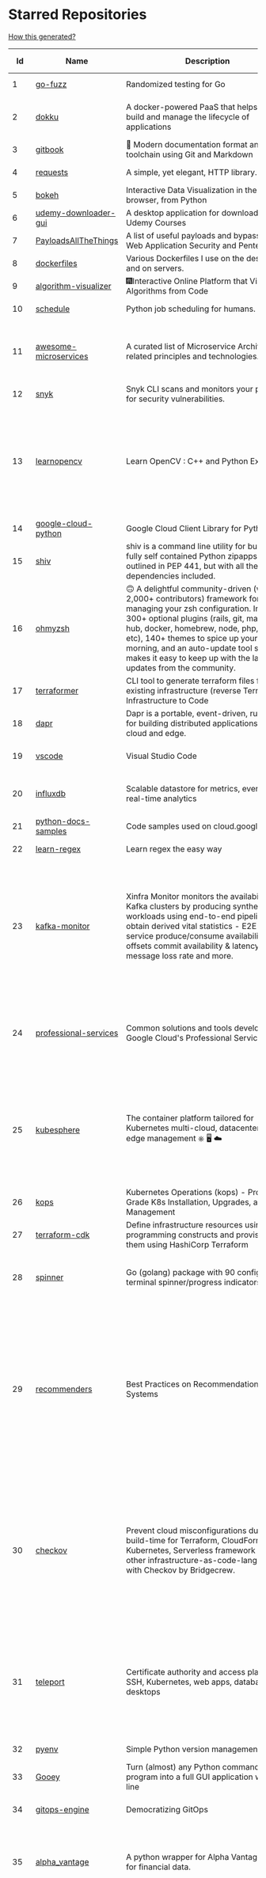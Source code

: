 # Starred Repositories  

[How this generated?](../master/USAGE.md)  

| Id 			| Name			| Description | Star Counts | Topics/Tags   | Last Updated 	|  
| ----------- | ----------- 	| ----------- | ----------- | ----------- 	| -----------   |  
|1|[go-fuzz](https://github.com/dvyukov/go-fuzz.git)|Randomized testing for Go|4287|fuzzing, testing, go|20-2-2022|  
|2|[dokku](https://github.com/dokku/dokku.git)|A docker-powered PaaS that helps you build and manage the lifecycle of applications|22447|dokku, paas, heroku, docker, kubernetes, nomad, containers, buildpack, devops|28-2-2022|  
|3|[gitbook](https://github.com/GitbookIO/gitbook.git)|📝 Modern documentation format and toolchain using Git and Markdown|24477||27-12-2018|  
|4|[requests](https://github.com/psf/requests.git)|A simple, yet elegant, HTTP library.|46984||26-2-2022|  
|5|[bokeh](https://github.com/bokeh/bokeh.git)|Interactive Data Visualization in the browser, from  Python|16006||21-2-2022|  
|6|[udemy-downloader-gui](https://github.com/FaisalUmair/udemy-downloader-gui.git)|A desktop application for downloading Udemy Courses|5591||11-8-2020|  
|7|[PayloadsAllTheThings](https://github.com/swisskyrepo/PayloadsAllTheThings.git)|A list of useful payloads and bypass for Web Application Security and Pentest/CTF|35287||22-2-2022|  
|8|[dockerfiles](https://github.com/jessfraz/dockerfiles.git)|Various Dockerfiles I use on the desktop and on servers.|12374||27-3-2021|  
|9|[algorithm-visualizer](https://github.com/algorithm-visualizer/algorithm-visualizer.git)|:fireworks:Interactive Online Platform that Visualizes Algorithms from Code|36398||30-11-2021|  
|10|[schedule](https://github.com/dbader/schedule.git)|Python job scheduling for humans.|9453||26-6-2021|  
|11|[awesome-microservices](https://github.com/mfornos/awesome-microservices.git)|A curated list of Microservice Architecture related principles and technologies.|10825|awesome, microservices, microservices-architecture, cloud-native, cloud-computing|9-2-2022|  
|12|[snyk](https://github.com/snyk/snyk.git)|Snyk CLI scans and monitors your projects for security vulnerabilities.|3810|security, monitor, snyk, vulnerabilities|24-2-2022|  
|13|[learnopencv](https://github.com/spmallick/learnopencv.git)|Learn OpenCV  : C++ and Python Examples|15736|computer-vision, machine-learning, ai, deep-learning, deep-neural-networks, deeplearning, computervision, opencv, opencv-python, opencv-library, opencv3, opencv-cpp, opencv-tutorial|23-2-2022|  
|14|[google-cloud-python](https://github.com/googleapis/google-cloud-python.git)|Google Cloud Client Library for Python|3805||17-2-2022|  
|15|[shiv](https://github.com/linkedin/shiv.git)|shiv is a command line utility for building fully self contained Python zipapps as outlined in PEP 441, but with all their dependencies included.|1385||24-1-2022|  
|16|[ohmyzsh](https://github.com/ohmyzsh/ohmyzsh.git)|🙃   A delightful community-driven (with 2,000+ contributors) framework for managing your zsh configuration. Includes 300+ optional plugins (rails, git, macOS, hub, docker, homebrew, node, php, python, etc), 140+ themes to spice up your morning, and an auto-update tool so that makes it easy to keep up with the latest updates from the community.|141324||25-2-2022|  
|17|[terraformer](https://github.com/GoogleCloudPlatform/terraformer.git)|CLI tool to generate terraform files from existing infrastructure (reverse Terraform). Infrastructure to Code|6850||8-2-2022|  
|18|[dapr](https://github.com/dapr/dapr.git)|Dapr is a portable, event-driven, runtime for building distributed applications across cloud and edge.|17085||23-2-2022|  
|19|[vscode](https://github.com/microsoft/vscode.git)|Visual Studio Code|128228|editor, electron, visual-studio-code, typescript, microsoft|27-2-2022|  
|20|[influxdb](https://github.com/influxdata/influxdb.git)|Scalable datastore for metrics, events, and real-time analytics|23076|influxdb, monitoring, database, time-series, metrics, go, react|24-2-2022|  
|21|[python-docs-samples](https://github.com/GoogleCloudPlatform/python-docs-samples.git)|Code samples used on cloud.google.com|5432|python, samples|26-2-2022|  
|22|[learn-regex](https://github.com/ziishaned/learn-regex.git)|Learn regex the easy way|40686||1-2-2022|  
|23|[kafka-monitor](https://github.com/linkedin/kafka-monitor.git)|Xinfra Monitor monitors the availability of Kafka clusters by producing synthetic workloads using end-to-end pipelines to obtain derived vital statistics - E2E latency, service produce/consume availability, offsets commit availability & latency, message loss rate and more.|1843|kafka-monitor, kafka-cluster, monitor-topic, partition, broker, partition-count, leader, latency, cluster, metrics, kmf, kafka-broker, xinfra-monitor, monitor-single-clusters, reassigns-partition, jmx-metrics, clusters, xinfra, monitor, topic|24-1-2022|  
|24|[professional-services](https://github.com/GoogleCloudPlatform/professional-services.git)|Common solutions and tools developed by Google Cloud's Professional Services team|2023|google-cloud-platform, google-cloud-dataflow, google-cloud-ml, google-cloud-compute, gke, bigquery, solutions, tools, examples|25-2-2022|  
|25|[kubesphere](https://github.com/kubesphere/kubesphere.git)|The container platform tailored for Kubernetes multi-cloud, datacenter, and edge management ⎈ 🖥 ☁️|8968|devops, container-management, k8s, cncf, cloud-native, servicemesh, kubesphere, kubernetes-platform-solution, kubernetes, jenkins, istio, observability, multi-cluster, hacktoberfest|24-2-2022|  
|26|[kops](https://github.com/kubernetes/kops.git)|Kubernetes Operations (kops) - Production Grade K8s Installation, Upgrades, and Management|13757|kubernetes, go, cncf, containers, kops|24-2-2022|  
|27|[terraform-cdk](https://github.com/hashicorp/terraform-cdk.git)|Define infrastructure resources using programming constructs and provision them using HashiCorp Terraform|3277|terraform, cdk, cdktf|25-2-2022|  
|28|[spinner](https://github.com/briandowns/spinner.git)|Go (golang) package with 90 configurable terminal spinner/progress indicators.|1705|go, golang, spinner, statusbar, cli, terminal, terminal-ui, progress-bar, progressbar, indicator|13-2-2022|  
|29|[recommenders](https://github.com/microsoft/recommenders.git)|Best Practices on Recommendation Systems|12445|machine-learning, recommender, ranking, deep-learning, python, jupyter-notebook, recommendation-algorithm, rating, operationalization, kubernetes, azure, microsoft, recommendation-system, recommendation-engine, recommendation, data-science, tutorial, artificial-intelligence|13-1-2022|  
|30|[checkov](https://github.com/bridgecrewio/checkov.git)|Prevent cloud misconfigurations during build-time for Terraform, CloudFormation, Kubernetes, Serverless framework and other infrastructure-as-code-languages with Checkov by Bridgecrew.|3836|terraform, static-analysis, aws, gcp, azure, aws-security, azure-security, gcp-security, cloudformation, scans, compliance, kubernetes, kubernetes-security, devsecops, helm-charts, policy-as-code, infrastructure-as-code, devops, terraform-security, hacktoberfest|27-2-2022|  
|31|[teleport](https://github.com/gravitational/teleport.git)|Certificate authority and access plane for SSH, Kubernetes, web apps, databases and desktops|11118|ssh, go, bastion, teleport-binaries, certificate, golang, cluster, teleport, firewall, security, jumpserver, rbac, audit, pam, kubernetes, kubernetes-access, firewalls, database-access, postgres, rdp|25-2-2022|  
|32|[pyenv](https://github.com/pyenv/pyenv.git)|Simple Python version management|26277|python, shell|4-2-2022|  
|33|[Gooey](https://github.com/chriskiehl/Gooey.git)|Turn (almost) any Python command line program into a full GUI application with one line|15493||4-2-2022|  
|34|[gitops-engine](https://github.com/argoproj/gitops-engine.git)|Democratizing GitOps|1289|gitops, kubernetes, continuous-deployment|16-2-2022|  
|35|[alpha_vantage](https://github.com/RomelTorres/alpha_vantage.git)|A python wrapper for Alpha Vantage API for financial data.|3602|alpha-vantage, pandas, financial-data, python, stock, alphavantage, json, finance, api-wrapper, cryptocurrency, bitcoin|14-6-2021|  
|36|[professional-programming](https://github.com/charlax/professional-programming.git)|A collection of full-stack resources for programmers.|16106|read-articles, programmer, professional, scalability, concepts, documentation, lessons-learned, engineer, programming-language, learning, architecture, computer-science|24-1-2022|  
|37|[cli](https://github.com/cli/cli.git)|GitHub’s official command line tool|27400|github-api-v4, cli, git, golang|21-2-2022|  
|38|[osquery](https://github.com/osquery/osquery.git)|SQL powered operating system instrumentation, monitoring, and analytics.|18694|security, monitoring, intrusion-detection, sql, hacktoberfest|28-2-2022|  
|39|[goreleaser](https://github.com/goreleaser/goreleaser.git)|Deliver Go binaries as fast and easily as possible|9681|homebrew, golang, travis, release-automation, docker, snapcraft, package, deb, rpm, go, apk, hacktoberfest, github-actions|27-2-2022|  
|40|[http-api-design](https://github.com/interagent/http-api-design.git)|HTTP API design guide extracted from work on the Heroku Platform API|13542||18-11-2021|  
|41|[profile-summary-for-github](https://github.com/tipsy/profile-summary-for-github.git)|Tool for visualizing GitHub profiles|19522|kotlin, webapp, github-api, javalin|13-9-2021|  
|42|[nocode](https://github.com/kelseyhightower/nocode.git)|The best way to write secure and reliable applications. Write nothing; deploy nowhere.|51707||21-1-2020|  
|43|[ultimate-go](https://github.com/hoanhan101/ultimate-go.git)|The Ultimate Go Study Guide|14750|golang, computer-systems, programming, ebook, study-guide|17-9-2021|  
|44|[poetry](https://github.com/python-poetry/poetry.git)|Python dependency management and packaging made easy.|18474|python, dependency-manager, package-manager, packaging, hacktoberfest|28-2-2022|  
|45|[truffleHog](https://github.com/trufflesecurity/truffleHog.git)|Searches through git repositories for high entropy strings and secrets, digging deep into commit history|6399|entropy, secret, entropy-checks, regex, trufflehog|27-1-2022|  
|46|[google-api-python-client](https://github.com/googleapis/google-api-python-client.git)|🐍 The official Python client library for Google's discovery based APIs.|5443||24-2-2022|  
|47|[pykiteconnect](https://github.com/zerodha/pykiteconnect.git)|The official Python client library for the Kite Connect trading APIs|650||3-12-2021|  
|48|[lens](https://github.com/lensapp/lens.git)|Lens - The way the world runs Kubernetes|17086||25-2-2022|  
|49|[monkey](https://github.com/bouk/monkey.git)|Monkey patching in Go|2779||9-12-2019|  
|50|[cruise-control](https://github.com/linkedin/cruise-control.git)|Cruise-control is the first of its kind to fully automate the dynamic workload rebalance and self-healing of a Kafka cluster. It provides great value to Kafka users by simplifying the operation of Kafka clusters.|2100|kafka, cluster-management, self-healing|22-2-2022|  
|51|[k2tf](https://github.com/sl1pm4t/k2tf.git)|Kubernetes YAML to Terraform HCL converter|675|terraform, kubernetes, yaml, hcl, tool, utility, command-line-tool, converter, hashicorp, hashicorp-terraform|10-1-2022|  
|52|[kustomize](https://github.com/kubernetes-sigs/kustomize.git)|Customization of kubernetes YAML configurations|8109|k8s-sig-cli, hacktoberfest|24-2-2022|  
|53|[school-of-sre](https://github.com/linkedin/school-of-sre.git)|At LinkedIn, we are using this curriculum for onboarding our entry-level talents into the SRE role.|5428|sre, linux, networking, git, python, mysql, nosql, hadoop, system-design, security|5-11-2021|  
|54|[python-container](https://github.com/googleapis/python-container.git)|-|27||26-2-2022|  
|55|[cost-model](https://github.com/kubecost/cost-model.git)|Cross-cloud cost allocation models for Kubernetes workloads|1759|kubernetes, kubecost|24-2-2022|  
|56|[redis-datasets](https://github.com/redis-developer/redis-datasets.git)|A Curated List of Sample Redis Datasets|31|dataset, sample-dataset, redis-modules, redis-datasets|6-12-2021|  
|57|[octant](https://github.com/vmware-tanzu/octant.git)|Highly extensible platform for developers to better understand the complexity of Kubernetes clusters.|5715|golang, octant, kubernetes-clusters, go, kubernetes|24-2-2022|  
|58|[kubespray](https://github.com/kubernetes-sigs/kubespray.git)|Deploy a Production Ready Kubernetes Cluster|11916|kubernetes-cluster, ansible, kubernetes, high-availability, bare-metal, gce, aws, kubespray, k8s-sig-cluster-lifecycle, hacktoberfest|26-2-2022|  
|59|[minikube](https://github.com/kubernetes/minikube.git)|Run Kubernetes locally|23371|minikube, kubernetes, cluster, containers, go, cncf|26-2-2022|  
|60|[auto](https://github.com/intuit/auto.git)|Generate releases based on semantic version labels on pull requests.|1604|release, auto-release, github, slack, jira, releases, publishing, hack, hacktoberfest|20-1-2022|  
|61|[cloud-custodian](https://github.com/cloud-custodian/cloud-custodian.git)|Rules engine for cloud security, cost optimization, and governance, DSL in yaml for policies to query, filter, and take actions on resources|4010|aws, compliance, cloud, rules-engine, cloud-computing, management, serverless, lambda, gcp, azure|23-2-2022|  
|62|[learn-python3](https://github.com/jerry-git/learn-python3.git)|Jupyter notebooks for teaching/learning Python 3|4600|teaching-materials, python3, jupyter-notebook, learning-python, python-exercises|2-8-2020|  
|63|[containerd](https://github.com/containerd/containerd.git)|An open and reliable container runtime|10411|containerd, oci, containers, docker, cncf, cri, kubernetes, hacktoberfest|25-2-2022|  
|64|[kind](https://github.com/kubernetes-sigs/kind.git)|Kubernetes IN Docker - local clusters for testing Kubernetes|9361|k8s-sig-testing, kubernetes, kubeadm, golang, docker, podman|25-2-2022|  
|65|[black](https://github.com/psf/black.git)|The uncompromising Python code formatter|25830|python, code, formatter, codeformatter, gofmt, yapf, autopep8, pre-commit-hook|24-2-2022|  
|66|[awesome-courses](https://github.com/prakhar1989/awesome-courses.git)|:books: List of awesome university courses for learning Computer Science!|39343|computer-science, courses, awesome-list, awesome|2-12-2020|  
|67|[learn-python](https://github.com/trekhleb/learn-python.git)|📚 Playground and cheatsheet for learning Python. Collection of Python scripts that are split by topics and contain code examples with explanations.|11934|python, python3, learning, programming-language, learning-python, learning-by-doing|23-1-2022|  
|68|[kubeflow](https://github.com/kubeflow/kubeflow.git)|Machine Learning Toolkit for Kubernetes|11268|ml, kubernetes, minikube, tensorflow, notebook, google-kubernetes-engine, jupyter, machine-learning, kubeflow|18-2-2022|  
|69|[python-slack-sdk](https://github.com/slackapi/python-slack-sdk.git)|Slack Developer Kit for Python|3349|python, slack, slackapi, asyncio, aiohttp-client, aiohttp, websockets, websocket, websocket-client, socket-mode|24-2-2022|  
|70|[k3s](https://github.com/k3s-io/k3s.git)|Lightweight Kubernetes|19285|kubernetes, k8s|25-2-2022|  
|71|[awesome-readme](https://github.com/matiassingers/awesome-readme.git)|A curated list of awesome READMEs|11318|awesome-list, awesome, list, readme|13-12-2021|  
|72|[chartmuseum](https://github.com/helm/chartmuseum.git)|Host your own Helm Chart Repository|2725|helm, charts, kubernetes, chartmuseum|23-2-2022|  
|73|[awesome-sanic](https://github.com/mekicha/awesome-sanic.git)|A curated list of awesome Sanic resources and extensions|538||22-1-2022|  
|74|[python-fire](https://github.com/google/python-fire.git)|Python Fire is a library for automatically generating command line interfaces (CLIs) from absolutely any Python object.|21979|python, cli|17-6-2021|  
|75|[gcsfuse](https://github.com/GoogleCloudPlatform/gcsfuse.git)|A user-space file system for interacting with Google Cloud Storage|1408||28-2-2022|  
|76|[marathon](https://github.com/mesosphere/marathon.git)|Deploy and manage containers (including Docker) on top of Apache Mesos at scale.|4042|dcos-orchestration-guild, dcos|27-7-2021|  
|77|[metallb](https://github.com/metallb/metallb.git)|A network load-balancer implementation for Kubernetes using standard routing protocols|4498|kubernetes, bgp, load-balancer, bare-metal, arp, vrrp, keepalived|24-2-2022|  
|78|[authelia](https://github.com/authelia/authelia.git)|The Single Sign-On Multi-Factor portal for web apps|11881|totp, u2f, ldap, nginx, sso-authentication, yubikey, two-factor-authentication, docker, cookie, kubernetes, sso, multifactor, push-notifications, traefik, mfa, two-factor, authentication, security, golang, 2fa|28-2-2022|  
|79|[awesome-cheatsheets](https://github.com/LeCoupa/awesome-cheatsheets.git)|👩‍💻👨‍💻 Awesome cheatsheets for popular programming languages, frameworks and development tools. They include everything you should know in one single file.|27146|cheatsheets, javascript, bash, nodejs, cheatsheet, database, language, frontend, backend, feathersjs, redis, vuejs, vim, django, programming-language, xcode, php, docker, kubernetes, sailsjs|23-2-2022|  
|80|[linkerd2](https://github.com/linkerd/linkerd2.git)|Ultralight, security-first service mesh for Kubernetes. Main repo for Linkerd 2.x.|8127|service-mesh, rust, golang, kubernetes, linkerd, cloud-native|25-2-2022|  
|81|[driftctl](https://github.com/snyk/driftctl.git)|Detect, track and alert on infrastructure drift|1769|infrastructure-drift, iac, terraform, aws, drift, infrastructure-as-code, hacktoberfest|25-2-2022|  
|82|[cdk8s](https://github.com/cdk8s-team/cdk8s.git)|Define Kubernetes native apps and abstractions using object-oriented programming|2813||27-2-2022|  
|83|[system-design-interview](https://github.com/checkcheckzz/system-design-interview.git)|System design interview for IT companies|16950|interview, interview-questions, interview-preparation, design-systems, system, system-design|23-12-2020|  
|84|[gods](https://github.com/emirpasic/gods.git)|GoDS (Go Data Structures). Containers (Sets, Lists, Stacks, Maps, Trees), Sets (HashSet, TreeSet, LinkedHashSet), Lists (ArrayList, SinglyLinkedList, DoublyLinkedList), Stacks (LinkedListStack, ArrayStack), Maps (HashMap, TreeMap, HashBidiMap, TreeBidiMap, LinkedHashMap), Trees (RedBlackTree, AVLTree, BTree, BinaryHeap), Comparators, Iterators, Enumerables, Sort, JSON|11139|go, golang, data-structure, map, tree, set, list, stack, iterator, enumerable, sort, avl-tree, red-black-tree, b-tree, binary-heap|18-11-2020|  
|85|[kubewatch](https://github.com/bitnami-labs/kubewatch.git)|Watch k8s events and trigger Handlers|2368|golang, kubernetes, slack|10-9-2020|  
|86|[arrow](https://github.com/arrow-py/arrow.git)|🏹 Better dates & times for Python|7773|python, arrow, datetime, date, time, timestamp, timezones, hacktoberfest|18-2-2022|  
|87|[hugo](https://github.com/gohugoio/hugo.git)|The world’s fastest framework for building websites.|57321|go, hugo, static-site-generator, blog-engine, cms, content-management-system, documentation-tool, hacktoberfest|27-2-2022|  
|88|[fasthttp](https://github.com/valyala/fasthttp.git)|Fast HTTP package for Go. Tuned for high performance. Zero memory allocations in hot paths. Up to 10x faster than net/http|16974||23-2-2022|  
|89|[vizceral](https://github.com/Netflix/vizceral.git)|WebGL visualization for displaying animated traffic graphs|3891|graph, traffic, visualization, webgl, monitoring|20-7-2019|  
|90|[ksonnet](https://github.com/ksonnet/ksonnet.git)|A CLI-supported framework that streamlines writing and deployment of Kubernetes configurations to multiple clusters.|1152||5-2-2019|  
|91|[salt](https://github.com/saltstack/salt.git)|Software to automate the management and configuration of any infrastructure or application at scale. Get access to the Salt software package repository here: |12186|python, configuration-management, remote-execution, infrastructure-management, zeromq, event-stream, event-management, cloud-providers, cloud-management, cloud-provisioning, infrasructure, infrastructure-automation, infrastructure-as-code, infrastructure-as-a-code, iot, edge, cloud|28-2-2022|  
|92|[awesome-macOS](https://github.com/iCHAIT/awesome-macOS.git)|  A curated list of awesome applications, softwares, tools and shiny things for macOS.|12763|macos, mac, awesome-list, apple, awesome-lists, awesome, list|4-2-2022|  
|93|[ingress-nginx](https://github.com/kubernetes/ingress-nginx.git)|NGINX Ingress Controller for Kubernetes|12177|ingress-controller, kubernetes, nginx|27-2-2022|  
|94|[goaccess](https://github.com/allinurl/goaccess.git)|GoAccess is a real-time web log analyzer and interactive viewer that runs in a terminal in *nix systems or through your browser.|14397|goaccess, c, real-time, data-analysis, analytics, nginx, apache, webserver, web-analytics, monitoring, dashboard, command-line, gdpr, privacy, cli, tui, google-analytics, ncurses, terminal|19-2-2022|  
|95|[awesome-deep-learning](https://github.com/ChristosChristofidis/awesome-deep-learning.git)|A curated list of awesome Deep Learning tutorials, projects and communities.|18358|deep-learning, neural-network, machine-learning, awesome, awesome-list, recurrent-networks, deep-networks, deep-learning-tutorial, face-images|30-11-2020|  
|96|[face_recognition](https://github.com/ageitgey/face_recognition.git)|The world's simplest facial recognition api for Python and the command line|43259|machine-learning, face-detection, face-recognition, python|14-6-2021|  
|97|[benten](https://github.com/intuit/benten.git)|Chatbot Development Framework (with Slack integration for Jira and Jenkins)|126||31-3-2021|  
|98|[python-guide](https://github.com/realpython/python-guide.git)|Python best practices guidebook, written for humans. |24398|python, guide, book, kennethreitz|5-10-2021|  
|99|[envoy](https://github.com/envoyproxy/envoy.git)|Cloud-native high-performance edge/middle/service proxy|19051|cats, rocket-ships, cars, more-cats, cats-over-dogs, nanoservices, corgis, cncf|26-2-2022|  
|100|[awesome-flask](https://github.com/humiaozuzu/awesome-flask.git)|A curated list of awesome Flask resources and plugins|10438|flask, flask-resources, awesome|17-9-2019|  
|101|[microservices-demo](https://github.com/GoogleCloudPlatform/microservices-demo.git)|Sample cloud-native application with 10 microservices showcasing Kubernetes, Istio, gRPC and OpenCensus.|11732|kubernetes, grpc, istio, opencensus, gke, skaffold, sample-application, google-cloud, samples|25-2-2022|  
|102|[dailybot](https://github.com/sapumar/dailybot.git)|Simple telegram bot to remind about the daily stand up|8|bot, daily-standup, standup-meetings, standup, standupbot|23-12-2021|  
|103|[howdoi](https://github.com/gleitz/howdoi.git)|instant coding answers via the command line|9326||19-2-2022|  
|104|[frp](https://github.com/fatedier/frp.git)|A fast reverse proxy to help you expose a local server behind a NAT or firewall to the internet.|53692|proxy, reverse-proxy, tunnel, nat, go, firewall, frp, expose, http-proxy|24-2-2022|  
|105|[discourse](https://github.com/discourse/discourse.git)|A platform for community discussion. Free, open, simple.|35095|discourse, javascript, rails, ruby, ember, forum, postgresql|28-2-2022|  
|106|[every-programmer-should-know](https://github.com/mtdvio/every-programmer-should-know.git)|A collection of (mostly) technical things every software developer should know about|52424|cc-by, computer-science, educational, novice, collection|19-4-2021|  
|107|[the-book-of-secret-knowledge](https://github.com/trimstray/the-book-of-secret-knowledge.git)|A collection of inspiring lists, manuals, cheatsheets, blogs, hacks, one-liners, cli/web tools and more.|61088|awesome, awesome-list, lists, manuals, resources, howtos, hacks, search-engines, one-liners, cheatsheets, guidelines, sysops, devops, pentesters, security-researchers, linux, bsd, security, hacking|23-2-2022|  
|108|[awesome-sysadmin](https://github.com/awesome-foss/awesome-sysadmin.git)|A curated list of amazingly awesome open source sysadmin resources.|13183|awesome, awesome-list, sysadmin, list|7-10-2021|  
|109|[chaosmonkey](https://github.com/Netflix/chaosmonkey.git)|Chaos Monkey is a resiliency tool that helps applications tolerate random instance failures.|11931||30-10-2020|  
|110|[kubescape](https://github.com/armosec/kubescape.git)|Kubescape is a K8s open-source tool providing a multi-cloud K8s single pane of glass, including risk analysis, security compliance, RBAC visualizer and image vulnerabilities scanning. |5292|kubernetes, security, nsa, mitre-attack, devops|20-2-2022|  
|111|[ipython](https://github.com/ipython/ipython.git)|Official repository for IPython itself. Other repos in the IPython organization contain things like the website, documentation builds, etc.|15257|ipython, jupyter, data-science, notebook, python, repl, closember, hacktoberfest|27-2-2022|  
|112|[jsonnet](https://github.com/google/jsonnet.git)|Jsonnet - The data templating language|5380|jsonnet, configuration, config, functional, json|23-1-2022|  
|113|[hub](https://github.com/github/hub.git)|A command-line tool that makes git easier to use with GitHub.|21570|go, homebrew, git, github-api, pull-request|4-9-2021|  
|114|[og-aws](https://github.com/open-guides/og-aws.git)|📙 Amazon Web Services — a practical guide|30897||17-2-2022|  
|115|[click](https://github.com/pallets/click.git)|Python composable command line interface toolkit|12108|python, cli, click, pallets|22-2-2022|  
|116|[fd](https://github.com/sharkdp/fd.git)|A simple, fast and user-friendly alternative to 'find'|20767|command-line, tool, filesystem, search, regex, rust, cli, terminal, hacktoberfest|1-2-2022|  
|117|[coreutils](https://github.com/uutils/coreutils.git)|Cross-platform Rust rewrite of the GNU coreutils|10946|rust, coreutils, gnu-coreutils, busybox, cross-platform, command-line-tool|26-2-2022|  
|118|[protobuf](https://github.com/protocolbuffers/protobuf.git)|Protocol Buffers - Google's data interchange format|53221|protobuf, protocol-buffers, protocol-compiler, protobuf-runtime, protoc, serialization, marshalling, rpc|26-2-2022|  
|119|[mattermost-server](https://github.com/mattermost/mattermost-server.git)|Mattermost is an open source platform for secure collaboration across the entire software development lifecycle.|21934|collaboration, mattermost, golang, react-native, hacktoberfest|25-2-2022|  
|120|[nginx-admins-handbook](https://github.com/trimstray/nginx-admins-handbook.git)|How to improve NGINX performance, security, and other important things.|12556|nginx, nginx-proxy, nginx-configuration, security, performance, http, https, ssllabs, notes, cheatsheet, reference, handbook, best-practices, hacks, snippets, tengine, openresty|20-10-2021|  
|121|[wtf](https://github.com/wtfutil/wtf.git)|The personal information dashboard for your terminal|13131|golang, dashboard, terminal, tui, cui, go, devops, wtf, wtfutil, hacktoberfest|18-2-2022|  
|122|[mypy](https://github.com/python/mypy.git)|Optional static typing for Python|12622|python, types, typing, typechecker, linter|27-2-2022|  
|123|[gping](https://github.com/orf/gping.git)|Ping, but with a graph|5815||24-2-2022|  
|124|[archivy](https://github.com/archivy/archivy.git)|Archivy is a self-hosted knowledge repository that allows you to safely preserve useful content that contributes to your own personal, searchable and extendable wiki.|2807|elasticsearch, knowledge, productivity, python, knowledge-base, note-taking, digital-brain, cli, hacktoberfest|26-2-2022|  
|125|[Python-Sample-Application](https://github.com/uber/Python-Sample-Application.git)|-|354||9-3-2015|  
|126|[geeksforgeeks.pdf](https://github.com/dufferzafar/geeksforgeeks.pdf.git)|Topic wise PDFs of Geeks for Geeks articles. (Last updated in October 2018)|486|||  
|127|[kube2iam](https://github.com/jtblin/kube2iam.git)|kube2iam  provides different AWS IAM roles for pods running on Kubernetes|1789|kubernetes, aws|13-1-2022|  
|128|[json-server](https://github.com/typicode/json-server.git)|Get a full fake REST API with zero coding in less than 30 seconds (seriously)|59791||17-2-2022|  
|129|[markdown-here](https://github.com/adam-p/markdown-here.git)|Google Chrome, Firefox, and Thunderbird extension that lets you write email in Markdown and render it before sending.|54500||30-9-2018|  
|130|[starred-repo-toc](https://github.com/yks0000/starred-repo-toc.git)|Generates Markdown table for all Starred Repositories by a GitHub user.|4|starred-repositories, starred|28-2-2022|  
|131|[awesome-python-applications](https://github.com/mahmoud/awesome-python-applications.git)|💿 Free software that works great, and also happens to be open-source Python. |13446|python, application, video, audio, graphics, gui, productivity, education, science, game|11-10-2021|  
|132|[goldmark](https://github.com/yuin/goldmark.git)|:trophy: A markdown parser written in Go. Easy to extend, standard(CommonMark) compliant, well structured.|1961|markdown, commonmark, golang, go|19-2-2022|  
|133|[ecs-refarch-service-discovery](https://github.com/awslabs/ecs-refarch-service-discovery.git)|An EC2 Container Service Reference Architecture for providing Service Discovery to containers using CloudWatch Events, Lambda and Route 53 private hosted zones. |437||25-7-2016|  
|134|[skaffold](https://github.com/GoogleContainerTools/skaffold.git)|Easy and Repeatable Kubernetes Development|12517|kubernetes, developer-tools, docker, containers|23-2-2022|  
|135|[kb](https://github.com/gnebbia/kb.git)|A minimalist command line knowledge base manager|2816|knowledge, cheatsheets, procedures, methodology, pentest-tool, knowledge-base, rtfm, notes, notes-management-system, cli, notebook|31-10-2021|  
|136|[nuclei](https://github.com/projectdiscovery/nuclei.git)|Fast and customizable vulnerability scanner based on simple YAML based DSL.|7128|cve-scanner, subdomain-takeover, nuclei-engine, vulnerability-detection, vulnerability-assessment, vulnerability-scanner, security, attack-surface, security-scanner|23-2-2022|  
|137|[awesome-algorithms](https://github.com/tayllan/awesome-algorithms.git)|A curated list of awesome places to learn and/or practice algorithms.|11100||7-7-2021|  
|138|[project-layout](https://github.com/golang-standards/project-layout.git)|Standard Go Project Layout|29849|go, golang, project-template, standards, project-structure|22-8-2021|  
|139|[go-leetcode](https://github.com/austingebauer/go-leetcode.git)|A collection of 100+ popular LeetCode problems solved in Go.|1701|leetcode, ctci|10-3-2021|  
|140|[litestream](https://github.com/benbjohnson/litestream.git)|Streaming replication for SQLite.|4293|sqlite, replication, s3|26-2-2022|  
|141|[GoCasts](https://github.com/StephenGrider/GoCasts.git)|Companion Repo to https://www.udemy.com/go-the-complete-developers-guide/|1557||25-8-2017|  
|142|[devops-exercises](https://github.com/bregman-arie/devops-exercises.git)|Linux, Jenkins, AWS, SRE, Prometheus, Docker, Python, Ansible, Git, Kubernetes, Terraform, OpenStack, SQL, NoSQL, Azure, GCP, DNS, Elastic, Network, Virtualization. DevOps Interview Questions|21459|devops, aws, linux, ansible, python, docker, prometheus, containers, git, kubernetes, interview, interview-questions, terraform, azure, openstack, sql, coding, sre, production-engineer|9-2-2022|  
|143|[argo-events](https://github.com/argoproj/argo-events.git)|Event-driven workflow automation framework|1376|kubernetes, event-driven, cloudevents, workflows, triggers, automation-framework, cloud-native, argo, pipelines, event-source, workflow-automation|28-2-2022|  
|144|[duf](https://github.com/muesli/duf.git)|Disk Usage/Free Utility - a better 'df' alternative|8046|hacktoberfest, disk-space, disk-usage, df, linux, macos, freebsd, openbsd, windows, user-friendly, cli, terminal, filesystem, tui|27-2-2022|  
|145|[locust](https://github.com/locustio/locust.git)|Scalable user load testing tool written in Python|18278|locust, python, load-testing, performance-testing, http, benchmarking, load-generator|25-2-2022|  
|146|[typer](https://github.com/tiangolo/typer.git)|Typer, build great CLIs. Easy to code. Based on Python type hints.|7292|cli, click, python3, typehints, terminal, shell, python, typer|13-2-2022|  
|147|[opencv-python](https://github.com/opencv/opencv-python.git)|Automated CI toolchain to produce precompiled opencv-python, opencv-python-headless, opencv-contrib-python and opencv-contrib-python-headless packages.|2555|opencv, python, wheel, python-3, opencv-python, opencv-contrib-python, precompiled, pypi, manylinux||  
|148|[blockly](https://github.com/google/blockly.git)|The web-based visual programming editor.|10035||22-2-2022|  
|149|[argo-rollouts](https://github.com/argoproj/argo-rollouts.git)|Progressive Delivery for Kubernetes|1402|gitops, canary, bluegreen, kubernetes, argoproj, deployments, experiments, argo-rollouts, progressive-delivery|25-2-2022|  
|150|[fastapi](https://github.com/tiangolo/fastapi.git)|FastAPI framework, high performance, easy to learn, fast to code, ready for production|42442|python, json, swagger-ui, redoc, starlette, openapi, api, openapi3, framework, async, asyncio, uvicorn, python3, python-types, pydantic, json-schema, fastapi, swagger, rest, web|21-2-2022|  
|151|[Terraform-012](https://github.com/addamstj/Terraform-012.git)|Code for the Terraform course|53||6-7-2020|  
|152|[ora](https://github.com/sindresorhus/ora.git)|Elegant terminal spinner|7544||21-2-2022|  
|153|[golang-web-dev](https://github.com/GoesToEleven/golang-web-dev.git)|-|2895||13-12-2019|  
|154|[interview](https://github.com/mission-peace/interview.git)|Interview questions|10246||30-7-2018|  
|155|[dotfiles](https://github.com/bbkane/dotfiles.git)|Configs for apps I care about|18|dotfiles, zsh, neovim, vscode, git, sqlite, sqlite3|26-1-2022|  
|156|[python-patterns](https://github.com/faif/python-patterns.git)|A collection of design patterns/idioms in Python|30583|python, idioms, design-patterns|19-2-2022|  
|157|[fucking-algorithm](https://github.com/labuladong/fucking-algorithm.git)|刷算法全靠套路，认准 labuladong 就够了！English version supported! Crack LeetCode, not only how, but also why. |102976|leetcode, algorithms, interview-questions, data-structures, kmp, dynamic-programming, computer-science, dynamic-programming-algorithm|26-2-2022|  
|158|[pipenv](https://github.com/pypa/pipenv.git)| Python Development Workflow for Humans.|22719||20-2-2022|  
|159|[moto](https://github.com/spulec/moto.git)|A library that allows you to easily mock out tests based on AWS infrastructure.|5625||27-2-2022|  
|160|[chaos-mesh](https://github.com/chaos-mesh/chaos-mesh.git)|A Chaos Engineering Platform for Kubernetes.|4540||26-2-2022|  
|161|[flask](https://github.com/pallets/flask.git)|The Python micro framework for building web applications.|58104||23-2-2022|  
|162|[awless](https://github.com/wallix/awless.git)|A Mighty CLI for AWS|4821||10-12-2018|  
|163|[portainer](https://github.com/portainer/portainer.git)|Making Docker and Kubernetes management easy.|20964||27-2-2022|  
|164|[azure4everyone-samples](https://github.com/MarczakIO/azure4everyone-samples.git)|-|162||12-2-2022|  
|165|[wait-for-it](https://github.com/vishnubob/wait-for-it.git)|Pure bash script to test and wait on the availability of a TCP host and port|7437|||  
|166|[predictive-horizontal-pod-autoscaler](https://github.com/jthomperoo/predictive-horizontal-pod-autoscaler.git)|Horizontal Pod Autoscaler built with predictive abilities using statistical models|164|predictive-analytics, kubernetes, autoscaler, cpa, custompodautoscaler, custom-pod-autoscaler, horizontal-pod-autoscaler, predictions, statistical-models, replicas, autoscaling, hacktoberfest|28-12-2021|  
|167|[awesome-gcp-certifications](https://github.com/sathishvj/awesome-gcp-certifications.git)|Google Cloud Platform Certification resources.|2293|google-cloud-platform, certification, gcp, cloud|15-2-2022|  
|168|[examples](https://github.com/kubernetes/examples.git)|Kubernetes application example tutorials|4777|||  
|169|[wtfpython](https://github.com/satwikkansal/wtfpython.git)|What the f*ck Python? 😱|28284|python, wats, snippets, wtf, gotchas, documentation, pitfalls, interview-questions, python-interview-questions|17-1-2022|  
|170|[httpstat](https://github.com/reorx/httpstat.git)|curl statistics made simple|5035|curl, cli, python, http, visualization||  
|171|[halo](https://github.com/manrajgrover/halo.git)|💫 Beautiful spinners for terminal, IPython and Jupyter|2550|halo, spinner, python, jupyter, ora, ipython, async|9-11-2020|  
|172|[kraken](https://github.com/uber/kraken.git)|P2P Docker registry capable of distributing TBs of data in seconds|4954|docker, docker-registry, container, docker-image, p2p, bittorrent||  
|173|[awesome-vscode](https://github.com/viatsko/awesome-vscode.git)|🎨 A curated list of delightful VS Code packages and resources.|19895|visual-studio, vscode, vscode-theme, vscode-extension, awesome, awesome-list, list, visualstudio, visual-studio-code, visual-studio-code-extension, visual-studio-code-theme||  
|174|[autoscaler](https://github.com/kubernetes/autoscaler.git)|Autoscaling components for Kubernetes|5400|||  
|175|[go-restful](https://github.com/emicklei/go-restful.git)|package for building REST-style Web Services using Go|4374|rest, go, customizable, routing, openapi|8-1-2022|  
|176|[MQTT-Explorer](https://github.com/thomasnordquist/MQTT-Explorer.git)|An all-round MQTT client that provides a structured topic overview|1643|mqtt, mqtt-explorer, homeautomation, mqtt-client, mqtt-smarthome, mqtt-tool|27-2-2022|  
|177|[flux](https://github.com/fluxcd/flux.git)|Successor: https://github.com/fluxcd/flux2 — The GitOps Kubernetes operator|6734|kubernetes, gitops, continuous-deployment, continuous-delivery, helm, kustomize, monitoring||  
|178|[httpstat](https://github.com/davecheney/httpstat.git)|It's like curl -v, with colours. |5936|||  
|179|[git-standup](https://github.com/kamranahmedse/git-standup.git)|Recall what you did on the last working day. Psst! or be nosy and find what someone else in your team did ;-)|7090|standup, git-standup, agile, meeting, git, git-addons, git-||  
|180|[sanic](https://github.com/sanic-org/sanic.git)|Next generation Python web server/framework   Build fast. Run fast.|15887||24-2-2022|  
|181|[htmlq](https://github.com/mgdm/htmlq.git)|Like jq, but for HTML.|5500||3-1-2022|  
|182|[outrun](https://github.com/Overv/outrun.git)|Execute a local command using the processing power of another Linux machine.|3010||22-3-2021|  
|183|[argo-cd](https://github.com/argoproj/argo-cd.git)|Declarative continuous deployment for Kubernetes.|8573||26-2-2022|  
|184|[watchdog](https://github.com/gorakhargosh/watchdog.git)|Python library and shell utilities to monitor filesystem events.|5158||29-12-2021|  
|185|[k8s-conformance](https://github.com/cncf/k8s-conformance.git)|🧪CNCF K8s Conformance Working Group|650||24-2-2022|  
|186|[ace](https://github.com/ajaxorg/ace.git)|Ace (Ajax.org Cloud9 Editor)|24130||18-2-2022|  
|187|[flower](https://github.com/mher/flower.git)|Real-time monitor and web admin for Celery distributed task queue|5111||25-11-2021|  
|188|[katran](https://github.com/facebookincubator/katran.git)|A high performance layer 4 load balancer|3518||26-2-2022|  
|189|[onedev](https://github.com/theonedev/onedev.git)|Self-hosted Git Server with Kanban and CI/CD|6831|git, devops, docker, kubernetes, continuous-integration, continuous-deployment, self-hosted, kanban|27-2-2022|  
|190|[tokei](https://github.com/XAMPPRocky/tokei.git)|Count your code, quickly.|6257||19-2-2022|  
|191|[docker_practice](https://github.com/yeasy/docker_practice.git)|Learn and understand Docker technologies, with real DevOps practice!|20045||24-2-2022|  
|192|[django](https://github.com/django/django.git)|The Web framework for perfectionists with deadlines.|62626||26-2-2022|  
|193|[cli53](https://github.com/barnybug/cli53.git)|Command line tool for Amazon Route 53|1759||17-1-2021|  
|194|[boto3](https://github.com/boto/boto3.git)|AWS SDK for Python|7049|python, aws, cloud, cloud-management, aws-sdk|25-2-2022|  
|195|[terraform-switcher](https://github.com/warrensbox/terraform-switcher.git)|A command line tool to switch between different versions of terraform  (install with homebrew and more)|839||24-1-2022|  
|196|[Python-for-Algorithms--Data-Structures--and-Interviews](https://github.com/jmportilla/Python-for-Algorithms--Data-Structures--and-Interviews.git)|Files for Udemy Course on Algorithms and Data Structures|1985||30-12-2021|  
|197|[awesome-interview-questions](https://github.com/DopplerHQ/awesome-interview-questions.git)|:octocat: A curated awesome list of lists of interview questions. Feel free to contribute! :mortar_board: |45262|||  
|198|[rook](https://github.com/rook/rook.git)|Storage Orchestration for Kubernetes|9610||27-2-2022|  
|199|[kapacitor](https://github.com/influxdata/kapacitor.git)|Open source framework for processing, monitoring, and alerting on time series data|2111||25-1-2022|  
|200|[dive](https://github.com/wagoodman/dive.git)|A tool for exploring each layer in a docker image|30205|||  
|201|[kubetools](https://github.com/collabnix/kubetools.git)|Kubetools - Curated List of Kubernetes Tools|442||24-2-2022|  
|202|[runc](https://github.com/opencontainers/runc.git)|CLI tool for spawning and running containers according to the OCI specification|8939|||  
|203|[pendulum](https://github.com/sdispater/pendulum.git)|Python datetimes made easy|4708||18-1-2022|  
|204|[packer](https://github.com/hashicorp/packer.git)|Packer is a tool for creating identical machine images for multiple platforms from a single source configuration.|13531|||  
|205|[machine](https://github.com/docker/machine.git)|Machine management for a container-centric world|6487||2-9-2019|  
|206|[microsoft-authentication-library-for-python](https://github.com/AzureAD/microsoft-authentication-library-for-python.git)|Microsoft Authentication Library (MSAL) for Python makes it easy to authenticate to Azure Active Directory. These documented APIs are stable https://msal-python.readthedocs.io. If you have questions but do not have a github account, ask your questions on Stackoverflow with tag "msal" + "python".|370||14-2-2022|  
|207|[emissary](https://github.com/emissary-ingress/emissary.git)|open source Kubernetes-native API gateway for microservices built on the Envoy Proxy|3668||24-2-2022|  
|208|[awesome-python](https://github.com/vinta/awesome-python.git)|A curated list of awesome Python frameworks, libraries, software and resources|117876||17-12-2021|  
|209|[hygieia](https://github.com/hygieia/hygieia.git)|CapitalOne  DevOps Dashboard|3690||23-9-2021|  
|210|[external-dns](https://github.com/kubernetes-sigs/external-dns.git)|Configure external DNS servers (AWS Route53, Google CloudDNS and others) for Kubernetes Ingresses and Services|5015|dns, kubernetes, route53, aws, clouddns, gcp, ingress, k8s-sig-network, dns-record, dns-providers, external-dns, dns-controller, dns-servers||  
|211|[telegram-bot-heroku-deploy](https://github.com/AnshumanFauzdar/telegram-bot-heroku-deploy.git)|Detailed guide to initially deploy a simple telegram python bot to heroku|32||5-2-2022|  
|212|[grafana](https://github.com/grafana/grafana.git)|The open and composable observability and data visualization platform. Visualize metrics, logs, and traces from multiple sources like Prometheus, Loki, Elasticsearch, InfluxDB, Postgres and many more. |47211||26-2-2022|  
|213|[octodns](https://github.com/octodns/octodns.git)|Tools for managing DNS across multiple providers|2134||23-2-2022|  
|214|[linux-insides](https://github.com/0xAX/linux-insides.git)|A little bit about a linux kernel|24235|||  
|215|[kaniko](https://github.com/GoogleContainerTools/kaniko.git)|Build Container Images In Kubernetes|9889||27-2-2022|  
|216|[silver-surfer](https://github.com/devtron-labs/silver-surfer.git)|An OpenSource project to check ApiVersion compatibility and provide Migration path for Kubernetes objects when upgrading Kubernetes to latest versions.|125||29-10-2021|  
|217|[aws-cli](https://github.com/aws/aws-cli.git)|Universal Command Line Interface for Amazon Web Services|12069|aws, cloud, aws-cli, cloud-management|25-2-2022|  
|218|[stern](https://github.com/wercker/stern.git)|⎈ Multi pod and container log tailing for Kubernetes|5764|kubernetes, tail, devops, logging, debugging||  
|219|[clair](https://github.com/quay/clair.git)|Vulnerability Static Analysis for Containers|8536|containers, static-analysis, go, kubernetes, docker, oci, oci-image, vulnerabilities, clair|25-2-2022|  
|220|[hyper](https://github.com/vercel/hyper.git)|A terminal built on web technologies|37951||22-2-2022|  
|221|[chef](https://github.com/chef/chef.git)|Chef Infra, a powerful automation platform that transforms infrastructure into code automating how infrastructure is configured, deployed and managed across any environment, at any scale|6824||26-2-2022|  
|222|[ntopng](https://github.com/ntop/ntopng.git)|Web-based Traffic and Security Network Traffic Monitoring|4443||27-2-2022|  
|223|[ssl-cert-check](https://github.com/Matty9191/ssl-cert-check.git)|Send notifications when SSL certificates are about to expire.|535||29-9-2021|  
|224|[cobra](https://github.com/spf13/cobra.git)|A Commander for modern Go CLI interactions|25404||24-2-2022|  
|225|[logrus](https://github.com/sirupsen/logrus.git)|Structured, pluggable logging for Go.|19961|||  
|226|[rancher](https://github.com/rancher/rancher.git)|Complete container management platform|18601|||  
|227|[cilium](https://github.com/cilium/cilium.git)|eBPF-based Networking, Security, and Observability|10995||25-2-2022|  
|228|[strimzi-kafka-operator](https://github.com/strimzi/strimzi-kafka-operator.git)|Apache Kafka running on Kubernetes|2982||27-2-2022|  
|229|[helm](https://github.com/helm/helm.git)|The Kubernetes Package Manager|21210||24-2-2022|  
|230|[charts](https://github.com/helm/charts.git)|⚠️(OBSOLETE) Curated applications for Kubernetes|15373||21-12-2021|  
|231|[awesome-hyper](https://github.com/bnb/awesome-hyper.git)|🖥 Delightful Hyper plugins, themes, and resources|9744||13-7-2021|  
|232|[pulumi](https://github.com/pulumi/pulumi.git)|Pulumi - Developer-First Infrastructure as Code. Your Cloud, Your Language, Your Way 🚀|11528||26-2-2022|  
|233|[iris](https://github.com/linkedin/iris.git)|Iris is a highly configurable and flexible service for paging and messaging.|652||9-2-2022|  
|234|[ansible](https://github.com/ansible/ansible.git)|Ansible is a radically simple IT automation platform that makes your applications and systems easier to deploy and maintain. Automate everything from code deployment to network configuration to cloud management, in a language that approaches plain English, using SSH, with no agents to install on remote systems. https://docs.ansible.com.|52268|python, ansible, hacktoberfest|25-2-2022|  
|235|[labs](https://github.com/docker/labs.git)|This is a collection of tutorials for learning how to use Docker with various tools. Contributions welcome.|10585|||  
|236|[x509-certificate-exporter](https://github.com/enix/x509-certificate-exporter.git)|A Prometheus exporter to monitor x509 certificates expiration in Kubernetes clusters or standalone|181||1-2-2022|  
|237|[gloo](https://github.com/solo-io/gloo.git)|The Feature-rich, Kubernetes-native, Next-Generation API Gateway Built on Envoy|3300||25-2-2022|  
|238|[typing](https://github.com/python/typing.git)|Python static typing home. Contains the source for typing_extensions and the documentation. Also hosts a user help forum.|1160||21-2-2022|  
|239|[statsd](https://github.com/statsd/statsd.git)|Daemon for easy but powerful stats aggregation|16286||27-12-2021|  
|240|[localstack](https://github.com/localstack/localstack.git)|💻  A fully functional local AWS cloud stack. Develop and test your cloud & Serverless apps offline!|38879||26-2-2022|  
|241|[python](https://github.com/kubernetes-client/python.git)|Official Python client library for kubernetes|4588||22-2-2022|  
|242|[brooklin](https://github.com/linkedin/brooklin.git)|An extensible distributed system for reliable nearline data streaming at scale|742||2-2-2022|  
|243|[bat](https://github.com/sharkdp/bat.git)|A cat(1) clone with wings.|32720||27-2-2022|  
|244|[aws-eks-kubernetes-masterclass](https://github.com/stacksimplify/aws-eks-kubernetes-masterclass.git)|AWS EKS Kubernetes - Masterclass   DevOps, Microservices|372||16-5-2021|  
|245|[github1s](https://github.com/conwnet/github1s.git)|One second to read GitHub code with VS Code.|20683||14-2-2022|  
|246|[bcc](https://github.com/iovisor/bcc.git)|BCC - Tools for BPF-based Linux IO analysis, networking, monitoring, and more|13837||25-2-2022|  
|247|[coding-interview-university](https://github.com/jwasham/coding-interview-university.git)|A complete computer science study plan to become a software engineer.|210675||25-2-2022|  
|248|[flamethrower](https://github.com/DNS-OARC/flamethrower.git)|a DNS performance and functional testing utility supporting UDP, TCP, DoT and DoH (by @ns1labs)|247||4-2-2022|  
|249|[Python](https://github.com/TheAlgorithms/Python.git)|All Algorithms implemented in Python|129949||13-2-2022|  
|250|[terraform-provider-restapi](https://github.com/Mastercard/terraform-provider-restapi.git)|A terraform provider to manage objects in a RESTful API|561||3-2-2022|  
|251|[watchman](https://github.com/facebook/watchman.git)|Watches files and records, or triggers actions, when they change. |10699||27-2-2022|  
|252|[backstage](https://github.com/backstage/backstage.git)|Backstage is an open platform for building developer portals|15175||26-2-2022|  
|253|[pre-commit-terraform](https://github.com/antonbabenko/pre-commit-terraform.git)|pre-commit git hooks to take care of Terraform configurations|1559||22-2-2022|  
|254|[troposphere](https://github.com/cloudtools/troposphere.git)|troposphere - Python library to create AWS CloudFormation descriptions|4635||26-2-2022|  
|255|[request](https://github.com/request/request.git)|🏊🏾 Simplified HTTP request client.|25428|||  
|256|[ImHex](https://github.com/WerWolv/ImHex.git)|🔍 A Hex Editor for Reverse Engineers, Programmers and people who value their retinas when working at 3 AM.|12251||27-2-2022|  
|257|[minio](https://github.com/minio/minio.git)|High Performance, Kubernetes Native Object Storage|31860|||  
|258|[roadmap](https://github.com/github/roadmap.git)|GitHub public roadmap|6409|||  
|259|[doitlive](https://github.com/sloria/doitlive.git)|Because sometimes you need to do it live|3095||24-5-2021|  
|260|[trafficserver](https://github.com/apache/trafficserver.git)|Apache Traffic Server™ is a fast, scalable and extensible HTTP/1.1 and HTTP/2 compliant caching proxy server.|1435||24-2-2022|  
|261|[kubectx](https://github.com/ahmetb/kubectx.git)|Faster way to switch between clusters and namespaces in kubectl|12419||11-1-2022|  
|262|[telegraf](https://github.com/influxdata/telegraf.git)|The plugin-driven server agent for collecting & reporting metrics.|11225||24-2-2022|  
|263|[flask-celery-example](https://github.com/miguelgrinberg/flask-celery-example.git)|This repository contains the example code for my blog article Using Celery with Flask.|1033||12-9-2021|  
|264|[rest.li](https://github.com/linkedin/rest.li.git)|Rest.li is a REST+JSON framework for building robust, scalable service architectures using dynamic discovery and simple asynchronous APIs.|2175||17-2-2022|  
|265|[google-maps-services-python](https://github.com/googlemaps/google-maps-services-python.git)|Python client library for Google Maps API Web Services|3487||2-2-2022|  
|266|[landscape](https://github.com/cncf/landscape.git)|🌄The Cloud Native Interactive Landscape filters and sorts hundreds of projects and products, and shows details including GitHub stars, funding or market cap, first and last commits, contributor counts, headquarters location, and recent tweets.|8127||27-2-2022|  
|267|[upterm](https://github.com/railsware/upterm.git)|A terminal emulator for the 21st century.|19422||20-5-2019|  
|268|[falcon](https://github.com/falconry/falcon.git)|The no-nonsense REST API and microservices framework for Python developers, with a focus on reliability, correctness, and performance at scale.|8701||27-2-2022|  
|269|[boulder](https://github.com/letsencrypt/boulder.git)|An ACME-based certificate authority, written in Go. |4183||25-2-2022|  
|270|[consul](https://github.com/hashicorp/consul.git)|Consul is a distributed, highly available, and data center aware solution to connect and configure applications across dynamic, distributed infrastructure.|24337||25-2-2022|  
|271|[guacamole-server](https://github.com/apache/guacamole-server.git)|Mirror of Apache Guacamole Server|2009||22-2-2022|  
|272|[textual](https://github.com/Textualize/textual.git)|Textual is a TUI (Text User Interface) framework for Python inspired by modern web development.|8477||15-2-2022|  
|273|[tv](https://github.com/alexhallam/tv.git)|📺(tv) Tidy Viewer is a cross-platform CLI csv pretty printer that uses column styling to maximize viewer enjoyment.|1401||26-1-2022|  
|274|[moby](https://github.com/moby/moby.git)|Moby Project - a collaborative project for the container ecosystem to assemble container-based systems|62288|||  
|275|[wrk](https://github.com/wg/wrk.git)|Modern HTTP benchmarking tool|31370||7-2-2021|  
|276|[terraform](https://github.com/hashicorp/terraform.git)|Terraform enables you to safely and predictably create, change, and improve infrastructure. It is an open source tool that codifies APIs into declarative configuration files that can be shared amongst team members, treated as code, edited, reviewed, and versioned.|31403||25-2-2022|  
|277|[fish-shell](https://github.com/fish-shell/fish-shell.git)|The user-friendly command line shell.|18302||27-2-2022|  
|278|[celery](https://github.com/celery/celery.git)|Distributed Task Queue (development branch)|18732|||  
|279|[iris](https://github.com/kataras/iris.git)|The fastest HTTP/2 Go Web Framework. AWS Lambda, gRPC, MVC, Unique Router, Websockets, Sessions, Test suite, Dependency Injection and more. A true successor of expressjs and laravel   谢谢 https://github.com/kataras/iris/issues/1329  |21901||27-2-2022|  
|280|[awesome-sre](https://github.com/dastergon/awesome-sre.git)|A curated list of Site Reliability and Production Engineering resources.|8023||22-2-2022|  
|281|[serverless](https://github.com/serverless/serverless.git)|⚡ Serverless Framework – Build web, mobile and IoT applications with serverless architectures using AWS Lambda, Azure Functions, Google CloudFunctions & more! – |42226|||  
|282|[terminalizer](https://github.com/faressoft/terminalizer.git)|🦄 Record your terminal and generate animated gif images or share a web player|12380||18-4-2020|  
|283|[python-prompt-toolkit](https://github.com/prompt-toolkit/python-prompt-toolkit.git)|Library for building powerful interactive command line applications in Python|7563||18-2-2022|  
|284|[netdata](https://github.com/netdata/netdata.git)|Real-time performance monitoring, done right! https://www.netdata.cloud|58215||27-2-2022|  
|285|[yq](https://github.com/mikefarah/yq.git)|yq is a portable command-line YAML, JSON and XML processor|5131|||  
|286|[scalene](https://github.com/plasma-umass/scalene.git)|Scalene: a high-performance, high-precision CPU, GPU, and memory profiler for Python|5381||27-2-2022|  
|287|[mycli](https://github.com/dbcli/mycli.git)|A Terminal Client for MySQL with AutoCompletion and Syntax Highlighting.|10179||21-1-2022|  
|288|[go-github](https://github.com/google/go-github.git)|Go library for accessing the GitHub API|8290||22-2-2022|  
|289|[prometheus](https://github.com/prometheus/prometheus.git)|The Prometheus monitoring system and time series database.|41230|||  
|290|[managers-playbook](https://github.com/ksindi/managers-playbook.git)|:book: Heuristics for effective management|4592||3-8-2021|  
|291|[xdp-tutorial](https://github.com/xdp-project/xdp-tutorial.git)|XDP tutorial|1166||15-2-2022|  
|292|[terraform-aws-devops](https://github.com/antonbabenko/terraform-aws-devops.git)|Info about many of my Terraform, AWS, and DevOps projects.|269||21-12-2021|  
|293|[cli-spinners](https://github.com/sindresorhus/cli-spinners.git)|Spinners for use in the terminal|1906||1-10-2021|  
|294|[terratest](https://github.com/gruntwork-io/terratest.git)| Terratest is a Go library that makes it easier to write automated tests for your infrastructure code.|5944||25-2-2022|  
|295|[awesome-kubernetes](https://github.com/ramitsurana/awesome-kubernetes.git)|A curated list for awesome kubernetes sources :ship::tada:|12486|||  
|296|[free-for-dev](https://github.com/ripienaar/free-for-dev.git)|A list of SaaS, PaaS and IaaS offerings that have free tiers of interest to devops and infradev|53527|||  
|297|[GolangTraining](https://github.com/GoesToEleven/GolangTraining.git)|Training for Golang (go language)|7933||4-12-2018|  
|298|[Public-APIs](https://github.com/n0shake/Public-APIs.git)|📚 A public list of APIs from round the web.|18037|||  
|299|[opencv](https://github.com/opencv/opencv.git)|Open Source Computer Vision Library|59950|opencv, c-plus-plus, computer-vision, deep-learning, image-processing|26-2-2022|  
|300|[jq](https://github.com/stedolan/jq.git)|Command-line JSON processor|21419|||  
|301|[awesome-machine-learning](https://github.com/josephmisiti/awesome-machine-learning.git)|A curated list of awesome Machine Learning frameworks, libraries and software.|53342|||  
|302|[blackfriday](https://github.com/russross/blackfriday.git)|Blackfriday: a markdown processor for Go|4891||27-10-2020|  
|303|[drawio](https://github.com/jgraph/drawio.git)|Source to app.diagrams.net|27995||24-2-2022|  
|304|[nprogress](https://github.com/rstacruz/nprogress.git)|For slim progress bars like on YouTube, Medium, etc|23981|||  
|305|[schema](https://github.com/keleshev/schema.git)|Schema validation just got Pythonic|2533||1-12-2021|  
|306|[shellcheck](https://github.com/koalaman/shellcheck.git)|ShellCheck, a static analysis tool for shell scripts|27950|haskell, shell, static-analysis, bash, linter, developer-tools|4-2-2022|  
|307|[python-cheatsheet](https://github.com/gto76/python-cheatsheet.git)|Comprehensive Python Cheatsheet|27525|cheatsheet, python, reference, python-cheatsheet||  
|308|[thefuck](https://github.com/nvbn/thefuck.git)|Magnificent app which corrects your previous console command.|66972|python, shell|30-1-2022|  
|309|[cheat.sh](https://github.com/chubin/cheat.sh.git)|the only cheat sheet you need|28279|cheatsheet, curl, terminal, command-line, cli, examples, documentation, help, tldr, hacktoberfest2021||  
|310|[awesome-awesomeness](https://github.com/bayandin/awesome-awesomeness.git)|A curated list of awesome awesomeness|28572|||  
|311|[diagrams](https://github.com/mingrammer/diagrams.git)|:art: Diagram as Code for prototyping cloud system architectures|16253|diagram, diagram-as-code, architecture, graphviz|9-2-2022|  
|312|[engineering-blogs](https://github.com/kilimchoi/engineering-blogs.git)|A curated list of engineering blogs|20918|engineering-blogs, tech, programming-blogs, software-development, lists||  
|313|[pygradle](https://github.com/linkedin/pygradle.git)|Using Gradle to build Python projects|548|gradle, python, linkedin|3-3-2020|  
|314|[helm-git-repo](https://github.com/yks0000/helm-git-repo.git)|A Helm Repo (Automatically build index.yaml)|1||6-4-2021|  
|315|[django-health-check](https://github.com/KristianOellegaard/django-health-check.git)|a pluggable app that runs a full check on the deployment, using a number of plugins to check e.g. database, queue server, celery processes, etc.|783||18-1-2022|  
|316|[kubernetes-the-hard-way](https://github.com/kelseyhightower/kubernetes-the-hard-way.git)|Bootstrap Kubernetes the hard way on Google Cloud Platform. No scripts.|30219||2-5-2021|  
|317|[github-cheat-sheet](https://github.com/tiimgreen/github-cheat-sheet.git)|A list of cool features of Git and GitHub.|33894|awesome, awesome-list, list, github, git||  
|318|[katib](https://github.com/kubeflow/katib.git)|Repository for hyperparameter tuning|1151||21-2-2022|  
|319|[http2smugl](https://github.com/neex/http2smugl.git)|-|411||10-11-2021|  
|320|[papers-we-love](https://github.com/papers-we-love/papers-we-love.git)|Papers from the computer science community to read and discuss.|53280|computer-science, read-papers, meetup, papers, programming, theory, awesome||  
|321|[pyWhat](https://github.com/bee-san/pyWhat.git)|🐸   Identify anything. pyWhat easily lets you identify emails, IP addresses, and more. Feed it a .pcap file or some text and it'll tell you what it is! 🧙‍♀️|5040|cyber, security, hacking, cybersecurity, malware, re, python, pcap, malware-analysis, malware-research, tryhackme, hacktoberfest|7-12-2021|  
|322|[faas](https://github.com/openfaas/faas.git)|OpenFaaS - Serverless Functions Made Simple|21162|functions-as-a-service, functions, lambda, serverless, prometheus, kubernetes, k8s, serverless-functions, paas, gitops, faas, docker, golang, nodejs|22-2-2022|  
|323|[terraform-course](https://github.com/wardviaene/terraform-course.git)|Course files for my Udemy course about Terraform|1242||24-2-2022|  
|324|[design-patterns-for-humans](https://github.com/kamranahmedse/design-patterns-for-humans.git)|An ultra-simplified explanation to design patterns|32855|design-patterns, architecture, software-engineering, engineering, principles, computer-science||  
|325|[awesome-macos-command-line](https://github.com/herrbischoff/awesome-macos-command-line.git)|Use your macOS terminal shell to do awesome things.|25624|macos, macosx, shell, terminal, awesome-list, awesome, list||  
|326|[k6](https://github.com/grafana/k6.git)|A modern load testing tool, using Go and JavaScript - https://k6.io|15624|golang, load-testing, load-generator, javascript, es6, performance, hacktoberfest|17-2-2022|  
|327|[ngrok](https://github.com/inconshreveable/ngrok.git)|Introspected tunnels to localhost|21410||31-5-2016|  
|328|[htop](https://github.com/htop-dev/htop.git)|htop - an interactive process viewer|3373|process, viewer, console, terminal, linux, macos, bsd, c, hacktoberfest|19-2-2022|  
|329|[pipeline](https://github.com/tektoncd/pipeline.git)|A cloud-native Pipeline resource.|6919|tekton, pipeline, kubernetes, cdf, hacktoberfest|25-2-2022|  
|330|[core](https://github.com/home-assistant/core.git)|:house_with_garden: Open source home automation that puts local control and privacy first.|50155|python, home-automation, iot, internet-of-things, mqtt, raspberry-pi, asyncio||  
|331|[viper](https://github.com/spf13/viper.git)|Go configuration with fangs|18396||12-2-2022|  
|332|[styleguide](https://github.com/google/styleguide.git)|Style guides for Google-originated open-source projects|29997|cpplint, styleguide, style-guide||  
|333|[zuul](https://github.com/Netflix/zuul.git)|Zuul is a gateway service that provides dynamic routing, monitoring, resiliency, security, and more.|11736||24-2-2022|  
|334|[terraform-best-practices](https://github.com/antonbabenko/terraform-best-practices.git)|Terraform best practices (available in en, fr, es, id, and other languages)|1231|terraform, terraform-configurations, best-practices, free, terraform-modules, ebook|22-2-2022|  
|335|[vegeta](https://github.com/tsenart/vegeta.git)|HTTP load testing tool and library. It's over 9000!|19098|load-testing, go, benchmarking, http||  
|336|[brackets](https://github.com/adobe/brackets.git)|An open source code editor for the web, written in JavaScript, HTML and CSS.|33685|||  
|337|[tldr](https://github.com/tldr-pages/tldr.git)|📚 Collaborative cheatsheets for console commands|37417|shell, man-page, tldr, manpages, documentation, cheatsheets, terminal, command-line, console, examples, help, manual, hacktoberfest||  
|338|[k9s](https://github.com/derailed/k9s.git)|🐶 Kubernetes CLI To Manage Your Clusters In Style!|15445|k9s, kubernetes, kubernetes-cli, kubernetes-clusters, k8s, k8s-cluster, go, golang|25-1-2022|  
|339|[leveldb](https://github.com/google/leveldb.git)|LevelDB is a fast key-value storage library written at Google that provides an ordered mapping from string keys to string values.|28504|||  
|340|[gotty](https://github.com/yudai/gotty.git)|Share your terminal as a web application|16265|tty, terminal, browser, web, go, websocket, javascript, typescript|13-12-2017|  
|341|[wuzz](https://github.com/asciimoo/wuzz.git)|Interactive cli tool for HTTP inspection|9909|curl, golang, cli, http, inspector, http-inspection, go||  
|342|[interviews](https://github.com/kdn251/interviews.git)|Everything you need to know to get the job.|56352|java, interview, interview-questions, interview-practice, interview-preparation, interview-prep, algorithm, algorithm-challenges, algorithms, algorithm-competitions, technical-coding-interview, leetcode, leetcode-solutions, leetcode-java, coding-interviews, coding-interview, coding-challenge, coding-challenges, leetcode-questions, interviews|6-6-2020|  
|343|[caddy](https://github.com/caddyserver/caddy.git)|Fast, multi-platform web server with automatic HTTPS|37482|go, web-server, caddyfile, http, http-server, reverse-proxy, https, tls, automatic-https, privacy, security||  
|344|[rich](https://github.com/Textualize/rich.git)|Rich is a Python library for rich text and beautiful formatting in the terminal.|35417|python, python3, python-library, terminal, terminal-color, markdown, tables, syntax-highlighting, ansi-colors, progress-bar-python, progress-bar, traceback, rich, tracebacks-rich, emoji||  
|345|[sceptre](https://github.com/Sceptre/sceptre.git)|Build better AWS infrastructure|1298|aws, cloudformation, infrastructure, python, devops, cloud, sceptre|23-2-2022|  
|346|[pongo2](https://github.com/flosch/pongo2.git)|Django-syntax like template-engine for Go|2176|template, go, django, template-engine, pongo2, templates, template-language, golang, golang-library|18-1-2022|  
|347|[scrapy](https://github.com/scrapy/scrapy.git)|Scrapy, a fast high-level web crawling & scraping framework for Python.|42885|python, scraping, crawling, framework, crawler, hacktoberfest||  
|348|[mux](https://github.com/gorilla/mux.git)|A powerful HTTP router and URL matcher for building Go web servers with 🦍|16085|mux, go, gorilla, router, http, middleware|12-12-2021|  
|349|[aws-load-balancer-controller](https://github.com/kubernetes-sigs/aws-load-balancer-controller.git)|A Kubernetes controller for Elastic Load Balancers|2709|kubernetes-ingress-controller, aws, ingress-resource, kubernetes, ingress, k8s-sig-aws|23-2-2022|  
|350|[my-mac-os](https://github.com/nikitavoloboev/my-mac-os.git)|List of applications and tools that make my macOS experience even more amazing|18458|macos, curated, alfred, macros, personal, applications, karabiner, mac-setup, ios, nix, awesome||  
|351|[terminals-are-sexy](https://github.com/k4m4/terminals-are-sexy.git)|💥 A curated list of Terminal frameworks, plugins & resources for CLI lovers.|10383|terminal, curated-list, awesome-lists, cli-lovers|13-12-2020|  
|352|[nativefier](https://github.com/nativefier/nativefier.git)|Make any web page a desktop application|29942|nodejs, electron, linux, windows, macos, desktop-application|15-2-2022|  
|353|[gin](https://github.com/gin-gonic/gin.git)|Gin is a HTTP web framework written in Go (Golang). It features a Martini-like API with much better performance -- up to 40 times faster. If you need smashing performance, get yourself some Gin.|55933|server, middleware, framework, go, router, performance, gin||  
|354|[awesome-scalability](https://github.com/binhnguyennus/awesome-scalability.git)|The Patterns of Scalable, Reliable, and Performant Large-Scale Systems|37511|system-design, backend, scalability, interview, architecture, devops, design-patterns, interview-questions, awesome-list, big-data, awesome, resources, lists, web-development, programming, system, interview-practice, computer-science, distributed-systems, machine-learning||  
|355|[terraform-multi-account](https://github.com/inovex/terraform-multi-account.git)|Some example how toadress multiple aws accounts with Terraform|20||12-6-2018|  
|356|[haproxy](https://github.com/haproxy/haproxy.git)|HAProxy Load Balancer's development branch (mirror of git.haproxy.org)|2626|haproxy, load-balancer, reverse-proxy, proxy, http, http2, cache, fastcgi, high-availability, https, ipv6, proxy-protocol, ddos-mitigation, tls13, high-performance, caching|25-2-2022|  
|357|[pi-hole](https://github.com/pi-hole/pi-hole.git)|A black hole for Internet advertisements|35209|pi-hole, ad-blocker, shell, blocker, raspberry-pi, cloud, dnsmasq, dhcp, dhcp-server, dns-server, dashboard, hacktoberfest||  
|358|[admiral](https://github.com/istio-ecosystem/admiral.git)|Admiral provides automatic configuration generation, syncing and service discovery for multicluster Istio service mesh|423|admiral, service-mesh, istio, k8s, multi-cluster, automation, configuration, service-discovery, multicluster, microservices, clusters|10-2-2022|  
|359|[fortio](https://github.com/fortio/fortio.git)|Fortio load testing library, command line tool, advanced echo server and web UI in go (golang). Allows to specify a set query-per-second load and record latency histograms and other useful stats.|2312|golang, golang-library, golang-application, performance, performance-testing, performance-visualization, http, grpc, proxy, go|27-2-2022|  
|360|[grequests](https://github.com/spyoungtech/grequests.git)|Requests + Gevent = <3|3961||26-1-2022|  
|361|[hubot-slack](https://github.com/slackapi/hubot-slack.git)|Slack Developer Kit for Hubot|2272|hubot-adapter, hubot, coffeescript, slack, slack-app, bot|13-1-2022|  
|362|[keras-yolo2](https://github.com/experiencor/keras-yolo2.git)|Easy training on custom dataset. Various backends (MobileNet and SqueezeNet) supported. A YOLO demo to detect raccoon run entirely in brower is accessible at https://git.io/vF7vI (not on Windows).|1698|convolutional-networks, deep-learning, yolo2, realtime, regression|31-12-2019|  
|363|[awesome-pentest](https://github.com/enaqx/awesome-pentest.git)|A collection of awesome penetration testing resources, tools and other shiny things|15523|awesome, awesome-list|11-2-2022|  
|364|[game_control](https://github.com/ChoudharyChanchal/game_control.git)|-|744||19-7-2020|  
|365|[wrk2](https://github.com/giltene/wrk2.git)|A constant throughput, correct latency recording variant of wrk|3353||24-9-2019|  
|366|[aws-cloudformation-user-guide](https://github.com/awsdocs/aws-cloudformation-user-guide.git)|The open source version of the AWS CloudFormation User Guide|619|aws, aws-cloudformation, cloudformation|16-2-2022|  
|367|[crouton](https://github.com/dnschneid/crouton.git)|Chromium OS Universal Chroot Environment|8027|chroot, shell, crouton, minecraft, ubuntu, debian, kali, linux, chromeos|11-1-2022|  
|368|[pace](https://github.com/CodeByZach/pace.git)|Automatically add a progress bar to your site.|15392|pace, progress-bar, pace-js, loading-bar, loading-indicator, loading-animation|28-7-2021|  
|369|[lazydocker](https://github.com/jesseduffield/lazydocker.git)|The lazier way to manage everything docker|21839||2-2-2022|  
|370|[slate](https://github.com/slatedocs/slate.git)|Beautiful static documentation for your API|33719|slate, api-documentation, api, static-site-generator|15-12-2021|  
|371|[docker-cheat-sheet](https://github.com/wsargent/docker-cheat-sheet.git)|Docker Cheat Sheet|20668|docker, cheet-sheet|31-10-2021|  
|372|[sanic-prometheus](https://github.com/dkruchinin/sanic-prometheus.git)|Prometheus metrics for Sanic,  an async python web server|67|python, prometheus, sanic, monitoring|12-10-2020|  
|373|[kubernetes-handbook](https://github.com/rootsongjc/kubernetes-handbook.git)|Kubernetes中文指南/云原生应用架构实践手册 -  https://jimmysong.io/kubernetes-handbook|9641|kubernetes, cloud-native, service-mesh, handbook, cncf, gitbook|26-2-2022|  
|374|[linkedin-skill-assessments-quizzes](https://github.com/Ebazhanov/linkedin-skill-assessments-quizzes.git)|Full reference of LinkedIn answers 2022 for skill assessments (aws-lambda, rest-api, javascript, react, git, html, jquery, mongodb, java, Go, python, machine-learning, power-point) linkedin excel test lösungen, linkedin machine learning test LinkedIn test questions and answers |10112|linkedin, quiz-questions, answers, assessment, quiz, linkedin-questions, free, hacktoberfest, hacktoberfest2020, exam, skills, hacktoberfest2021, golang, 2022|23-2-2022|  
|375|[codebytere.github.io](https://github.com/codebytere/codebytere.github.io.git)|personal website|426||14-2-2022|  
|376|[processhacker](https://github.com/processhacker/processhacker.git)|A free, powerful, multi-purpose tool that helps you monitor system resources, debug software and detect malware.|6724|administrator, windows, system-monitor, performance-monitoring, performance-tuning, performance, c, debugger, benchmarking, security, profiling, realtime, monitoring, monitor-performance, process-manager, process-monitor, processhacker, monitor|25-2-2022|  
|377|[ami-query](https://github.com/intuit/ami-query.git)|Provide a REST interface to your organization's AMIs|36||31-8-2020|  
|378|[fortio-operator](https://github.com/verfio/fortio-operator.git)|Load Testing Operator within the Kubernetes cluster and outside of it.|35||18-3-2019|  
|379|[sqlc](https://github.com/kyleconroy/sqlc.git)|Generate type-safe code from SQL|4864|go, postgresql, sql, orm, code-generator, mysql, python, kotlin|28-2-2022|  
|380|[compose](https://github.com/docker/compose.git)|Define and run multi-container applications with Docker|25092|docker, docker-compose, orchestration, go, golang|27-2-2022|  
|381|[kong](https://github.com/Kong/kong.git)|🦍 The Cloud-Native API Gateway |31313|api-gateway, nginx, luajit, microservices, api-management, serverless, apis, iot, consul, docker, reverse-proxy, cloud-native, microservice, kong, devops, servicecontrol, kubernetes, kubernetes-ingress-controller, kubernetes-ingress||  
|382|[forcediphttpsadapter](https://github.com/Roadmaster/forcediphttpsadapter.git)|A requests TransportAdapter allowing to force a specific IP for HTTPS connections.|38||1-11-2021|  
|383|[awesome-shell](https://github.com/alebcay/awesome-shell.git)|A curated list of awesome command-line frameworks, toolkits, guides and gizmos. Inspired by awesome-php.|23027|awesome-list, awesome, list, zsh, fish, bash, cli, shell||  
|384|[awesome-docker](https://github.com/veggiemonk/awesome-docker.git)|:whale: A curated list of Docker resources and projects|21288|docker, awesome, awesome-list, container, tools, dockerfile, list, moby, docker-container, docker-image, docker-environment, docker-deployment, docker-swarm, docker-api, docker-monitoring, docker-machine, docker-security, docker-registry|23-2-2022|  
|385|[seaweedfs](https://github.com/chrislusf/seaweedfs.git)|SeaweedFS is a fast distributed storage system for blobs, objects, files, and data lake, for billions of files! Blob store has O(1) disk seek, cloud tiering. Filer supports Cloud Drive, cross-DC active-active replication, Kubernetes, POSIX FUSE mount, S3 API, S3 Gateway, Hadoop, WebDAV, encryption, Erasure Coding.|13937|distributed-storage, distributed-systems, s3, hdfs, fuse, distributed-file-system, hadoop-hdfs, posix, tiered-file-system, kubernetes, replication, object-storage, s3-storage, seaweedfs, erasure-coding, blob-storage, cloud-drive|27-2-2022|  
|386|[traefik](https://github.com/traefik/traefik.git)|The Cloud Native Application Proxy|37016|microservice, docker, marathon, mesos, consul, etcd, kubernetes, load-balancer, reverse-proxy, zookeeper, letsencrypt, golang, go|21-2-2022|  
|387|[tqdm](https://github.com/tqdm/tqdm.git)|A Fast, Extensible Progress Bar for Python and CLI|21296|progressbar, progressmeter, progress-bar, meter, rate, console, terminal, time, progress, gui, python, parallel, cli, utilities, jupyter, discord, telegram, pandas, keras, closember|28-2-2022|  
|388|[vscode-debug-visualizer](https://github.com/hediet/vscode-debug-visualizer.git)|An extension for VS Code that visualizes data during debugging.|7177|vscode-extension, hacktoberfest, visualization|19-8-2021|  
|389|[age](https://github.com/FiloSottile/age.git)|A simple, modern and secure encryption tool (and Go library) with small explicit keys, no config options, and UNIX-style composability.|10017|built-at-rc, age-encryption|24-2-2022|  
|390|[dashboard](https://github.com/kubernetes/dashboard.git)|General-purpose web UI for Kubernetes clusters|10830|||  
|391|[pytest](https://github.com/pytest-dev/pytest.git)|The pytest framework makes it easy to write small tests, yet scales to support complex functional testing|8448|unit-testing, test, testing, python, hacktoberfest|25-2-2022|  
|392|[Depix](https://github.com/beurtschipper/Depix.git)|Recovers passwords from pixelized screenshots|21780||16-2-2022|  
|393|[faker](https://github.com/joke2k/faker.git)|Faker is a Python package that generates fake data for you.|13802|python, fake, testing, dataset, fake-data, test-data, test-data-generator|22-2-2022|  
|394|[Notepads](https://github.com/JasonStein/Notepads.git)|A modern, lightweight text editor with a minimalist design.|5836|fluent, notepad, texteditor, uwp, markdown, diff-viewer, windows, app|21-1-2022|  
|395|[cert-manager](https://github.com/cert-manager/cert-manager.git)|Automatically provision and manage TLS certificates in Kubernetes|8492|kubernetes, letsencrypt, tls, certificate, crd, hacktoberfest|25-2-2022|  
|396|[hey](https://github.com/rakyll/hey.git)|HTTP load generator, ApacheBench (ab) replacement|12968||23-3-2021|  
|397|[sops](https://github.com/mozilla/sops.git)|Simple and flexible tool for managing secrets|9218|security, secret-distribution, devops, aws, pgp, gcp, secret-management, azure, sops|8-4-2021|  
|398|[mkcert](https://github.com/FiloSottile/mkcert.git)|A simple zero-config tool to make locally trusted development certificates with any names you'd like.|33901|https, tls, certificates, local-development, localhost, root-ca, macos, linux, windows, ios, firefox, chrome||  
|399|[echo](https://github.com/labstack/echo.git)|High performance, minimalist Go web framework|21713|go, echo, web, middleware, microservice, websocket, ssl, letsencrypt, micro-framework, https, http2, web-framework, labstack-echo|23-2-2022|  
|400|[30-Days-Of-Python](https://github.com/Asabeneh/30-Days-Of-Python.git)|30 days of Python programming challenge is a step-by-step guide to learn the Python programming language in 30 days. This challenge may take more than100 days, follow your own pace. |9014|30-days-of-python, python||  
|401|[yaspin](https://github.com/pavdmyt/yaspin.git)|A lightweight terminal spinner for Python with safe pipes and redirects 🎁|510|spinner, terminal, cli-utilities, python, loader, unix, easy-to-use, python-library, awesome, console, cli, utilities|14-11-2021|  
|402|[argo-workflows](https://github.com/argoproj/argo-workflows.git)|Workflow engine for Kubernetes|10529|workflow, kubernetes, argo, dag, knative, airflow, machine-learning, argo-workflows, workflow-engine, hacktoberfest, cloud-native, cncf, k8s|25-2-2022|  
|403|[python-telegram-bot](https://github.com/python-telegram-bot/python-telegram-bot.git)|We have made you a wrapper you can't refuse|17794|python, telegram, bot, chatbot, framework, hacktoberfest|2-2-2022|  
|404|[etcd](https://github.com/etcd-io/etcd.git)|Distributed reliable key-value store for the most critical data of a distributed system|38943|etcd, raft, distributed-systems, kubernetes, go, database, key-value, consensus, distributed-database|25-2-2022|  
|405|[echarts](https://github.com/apache/echarts.git)|Apache ECharts is a powerful, interactive charting and data visualization library for browser|50029|echarts, data-visualization, charts, charting-library, visualization, apache, data-viz, canvas, svg||  
|406|[sre-interview-prep-guide](https://github.com/mxssl/sre-interview-prep-guide.git)|Site Reliability Engineer Interview Preparation Guide|2718|study, preparation, sre, sre-interview, interview-preparation, site-reliability-engineer|29-1-2022|  
|407|[terrascan](https://github.com/accurics/terrascan.git)|Detect compliance and security violations across Infrastructure as Code to mitigate risk before provisioning cloud native infrastructure.|2815|security-tools, infrastructure-as-code, devsecops, devops, security, terraform, aws, cloudsecurity, cloud-security, terrascan, infrastructure, security-violations, architecture, kubernetes, iac, sast, azure-security, aws-security, gcp-security, scans|28-2-2022|  
|408|[azure-cli](https://github.com/Azure/azure-cli.git)|Azure Command-Line Interface|2934|azure, azure-cli, cloud|25-2-2022|  
|409|[sonobuoy](https://github.com/vmware-tanzu/sonobuoy.git)|Sonobuoy is a diagnostic tool that makes it easier to understand the state of a Kubernetes cluster by running a set of Kubernetes conformance tests and other plugins in an accessible and non-destructive manner.|2496|kubernetes, kubernetes-cluster, kubernetes-setup, kubernetes-deployment, discovery, bugreport, heptio, tanzu, sonobuoy, conformance, conformance-tests, cncf|21-2-2022|  
|410|[cheatsheets.pdf](https://github.com/qg0/cheatsheets.pdf.git)|📚 Various cheatsheets in PDF|198|pandas, keras, python, django, deep-learning, scikit-learn, skipy, numpy, python3, django-framework, r, jupyter, jython, ipython, cheatsheet, apache-spark, cheat-sheets, cheatsheets, jquery, php|19-3-2021|  
|411|[ytfzf](https://github.com/pystardust/ytfzf.git)|A posix script to find and watch youtube videos from the terminal. (Without API)|2424|youtube, cli, terminal, posix, fzf, dmenu, ueberzug|23-2-2022|  
|412|[rundeck](https://github.com/rundeck/rundeck.git)|Enable Self-Service Operations: Give specific users access to your existing tools, services, and scripts|4503|rundeck, devops, deployment, scheduler, automation, orchestration, ansible, audit, sre, operations, ops, devops-tools, devops-team, runbook, hacktoberfest|26-2-2022|  
|413|[mergestat](https://github.com/mergestat/mergestat.git)|Query git repositories with SQL. Generate reports, perform status checks, analyze codebases. 🔍 📊|2817|git, sql, sqlite, golang, go, cli, command-line|17-2-2022|  
|414|[istio](https://github.com/istio/istio.git)|Connect, secure, control, and observe services.|29616|microservices, service-mesh, lyft-envoy, kubernetes, api-management, circuit-breaker, polyglot-microservices, enforce-policies, proxies, microservice, envoy, consul, nomad, request-routing, resiliency, fault-injection|28-2-2022|  
|415|[trivy](https://github.com/aquasecurity/trivy.git)|Scanner for vulnerabilities in container images, file systems, and Git repositories, as well as for configuration issues|10844|security, security-tools, docker, containers, vulnerability-scanners, vulnerability-detection, vulnerability, golang, go, kubernetes, hacktoberfest, devsecops, misconfiguration, infrastructure-as-code, iac|27-2-2022|  
|416|[kubernetes-external-secrets](https://github.com/external-secrets/kubernetes-external-secrets.git)|Integrate external secret management systems with Kubernetes|2515|kubernetes, secrets-management, aws, aws-secrets-manager, vault, hashicorp, kubernetes-external-secrets, secrets-manager||  
|417|[interactive-coding-challenges](https://github.com/donnemartin/interactive-coding-challenges.git)|120+ interactive Python coding interview challenges (algorithms and data structures).  Includes Anki flashcards.|24832|python, algorithm, data-structure, development, programming, coding, interview, interview-questions, interview-practice, competitive-programming||  
|418|[azure-sdk-for-python](https://github.com/Azure/azure-sdk-for-python.git)|This repository is for active development of the Azure SDK for Python. For consumers of the SDK we recommend visiting our public developer docs at https://docs.microsoft.com/python/azure/ or our versioned developer docs at https://azure.github.io/azure-sdk-for-python. |2531|python, azure, azure-sdk|28-2-2022|  
|419|[30-Days-of-Code](https://github.com/xeoneux/30-Days-of-Code.git)|👨‍💻 30 Days of Code by HackerRank Solutions in C++, C#, F#, Go, Java, JavaScript, Python, Ruby, Swift & TypeScript. PRs Welcome! 😄|656|hackerrank, java, swift, python, csharp, fsharp, cplusplus, solutions, 30, days, of, code, typescript, go, ruby, kotlin, javascript|11-12-2021|  
|420|[sdkman-cli](https://github.com/sdkman/sdkman-cli.git)|The SDKMAN! Command Line Interface|4502||22-2-2022|  
|421|[draft](https://github.com/Azure/draft.git)|A tool for developers to create cloud-native applications on Kubernetes.|3968|kubernetes, helm, developer-tools, containers||  
|422|[helmfile](https://github.com/roboll/helmfile.git)|Deploy Kubernetes Helm Charts|3757|kubernetes, helm, chart|15-2-2022|  
|423|[aws-eks-best-practices](https://github.com/aws/aws-eks-best-practices.git)|A best practices guide for day 2 operations, including operational excellence, security, reliability, performance efficiency, and cost optimization.|824||27-2-2022|  
|424|[Reloader](https://github.com/stakater/Reloader.git)|A Kubernetes controller to watch changes in ConfigMap and Secrets and do rolling upgrades on Pods with their associated Deployment, StatefulSet, DaemonSet and DeploymentConfig – [✩Star] if you're using it!|3146|kubernetes, openshift, configmap, secrets, pods, deployments, daemonset, statefulsets, k8s, watch-changes, deploymentconfigs|27-2-2022|  
|425|[sealed-secrets](https://github.com/bitnami-labs/sealed-secrets.git)|A Kubernetes controller and tool for one-way encrypted Secrets|4627|kubernetes, kubernetes-secrets, devops-workflow, encrypt-secrets, gitops|24-2-2022|  
|426|[opengrok](https://github.com/oracle/opengrok.git)|OpenGrok is a fast and usable source code search and cross reference engine, written in Java|3501|opengrok, java, source, code, search, engine|23-2-2022|  
|427|[project-based-learning](https://github.com/practical-tutorials/project-based-learning.git)|Curated list of project-based tutorials|63567|tutorial, project, beginner-project, webdevelopment, python, javascript, cpp, golang|28-1-2022|  
|428|[boundary](https://github.com/hashicorp/boundary.git)|Boundary enables identity-based access management for dynamic infrastructure. |3206|hashicorp, security, zero-trust, hacktoberfest|25-2-2022|  
|429|[kubernetes-network-policy-recipes](https://github.com/ahmetb/kubernetes-network-policy-recipes.git)|Example recipes for Kubernetes Network Policies that you can just copy paste|3867|kubernetes, networking, security|10-1-2022|  
|430|[nginx-module-vts](https://github.com/vozlt/nginx-module-vts.git)|Nginx virtual host traffic status module|2562|c, nginx, nginx-module, nginx-vhost-traffic-status, vozlt-nginx-modules, monitoring|10-2-2021|  
|431|[linux](https://github.com/torvalds/linux.git)|Linux kernel source tree|127653||27-2-2022|  
|432|[nicstat](https://github.com/scotte/nicstat.git)|Fork of https://sourceforge.net/projects/nicstat/ to fix bugs|54||9-5-2018|  
|433|[resume.github.com](https://github.com/resume/resume.github.com.git)|Resumes generated using the GitHub informations|50834||5-8-2016|  
|434|[gotty](https://github.com/sorenisanerd/gotty.git)|Share your terminal as a web application|1492||12-1-2022|  
|435|[behave](https://github.com/behave/behave.git)|BDD, Python style.|2537||15-2-2022|  
|436|[youtube-dl](https://github.com/ytdl-org/youtube-dl.git)|Command-line program to download videos from YouTube.com and other video sites|106776||26-2-2022|  
|437|[tech-interview-handbook](https://github.com/yangshun/tech-interview-handbook.git)|💯 Curated interview preparation materials for busy engineers|66473|interview-questions, coding-interviews, interview-practice, interview-preparation, algorithm, algorithms, system-design, behavioral-interviews, algorithm-interview, algorithm-interview-questions|28-2-2022|  
|438|[resume-cli](https://github.com/jsonresume/resume-cli.git)|CLI tool to easily setup a new resume 📑|4042|cli, javascript, resume, json|15-2-2022|  
|439|[perf-tools](https://github.com/brendangregg/perf-tools.git)|Performance analysis tools based on Linux perf_events (aka perf) and ftrace|8103||14-1-2020|  
|440|[build-your-own-x](https://github.com/danistefanovic/build-your-own-x.git)|🤓 Build your own (insert technology here)|133129|programming, tutorials, tutorial-code, tutorial-exercises, free|16-2-2022|  
|441|[loguru](https://github.com/Delgan/loguru.git)|Python logging made (stupidly) simple|11147|python, logging, logger, log|20-2-2022|  
|442|[awesome](https://github.com/sindresorhus/awesome.git)|😎 Awesome lists about all kinds of interesting topics|190747|awesome, awesome-list, unicorns, lists, resources|27-2-2022|  
|443|[developer-roadmap](https://github.com/kamranahmedse/developer-roadmap.git)|Roadmap to becoming a developer in 2022|187169|computer-science, roadmap, developer-roadmap, frontend-roadmap, devops-roadmap, backend-roadmap, study-plan, engineering, react-roadmap, angular-roadmap, python-roadmap, go-roadmap, java-roadmap, dba-roadmap|25-2-2022|  
|444|[realworld](https://github.com/gothinkster/realworld.git)|"The mother of all demo apps" — Exemplary fullstack Medium.com clone powered by React, Angular, Node, Django, and many more 🏅|63975||26-2-2022|  
|445|[vector](https://github.com/Netflix/vector.git)|Vector is an on-host performance monitoring framework which exposes hand picked high resolution metrics to every engineer’s browser.|3581||10-10-2020|  
|446|[FlameGraph](https://github.com/brendangregg/FlameGraph.git)|Stack trace visualizer|12586||31-8-2021|  
|447|[grex](https://github.com/pemistahl/grex.git)|A command-line tool and library for generating regular expressions from user-provided test cases|5114|command-line-tool, tool, regex, regexp, regex-pattern, regular-expression, regular-expressions, rust, cli, rust-cli, terminal, rust-library, rust-crate|15-2-2022|  
|448|[awesome-selfhosted](https://github.com/awesome-selfhosted/awesome-selfhosted.git)|A list of Free Software network services and web applications which can be hosted on your own servers|78544|selfhosted, awesome, awesome-list, privacy, hosting, cloud, self-hosted|22-2-2022|  
|449|[gitui](https://github.com/extrawurst/gitui.git)|Blazing 💥 fast terminal-ui for git written in rust 🦀|7355|rust, tui, terminal, git, command-line-tool, command-line-interface, async, hacktoberfest, bash|25-2-2022|  
|450|[miniserve](https://github.com/svenstaro/miniserve.git)|🌟 For when you really just want to serve some files over HTTP right now!|3078|serve, http-server, server, static-files, cli, command-line, command-line-tool|24-2-2022|  
|451|[free-programming-books](https://github.com/EbookFoundation/free-programming-books.git)|:books: Freely available programming books|222760|education, books, list, resource, hacktoberfest|26-2-2022|  
|452|[awesome-go](https://github.com/avelino/awesome-go.git)|A curated list of awesome Go frameworks, libraries and software|76032|golang, golang-library, go, awesome, awesome-list, hacktoberfest|27-2-2022|  
|453|[badges](https://github.com/Naereen/badges.git)|:pencil: Markdown code for lots of small badges :ribbon: :pushpin: (shields.io, forthebadge.com etc) :sunglasses:. Contributions are welcome! Please add yours!|3142|forthebadge, badges, markdown, markdown-cheatsheet, meta-badge, forthebadge-cc, restructuredtext, pokemon, python, awesome, markup|5-2-2022|  
|454|[computer-science](https://github.com/ossu/computer-science.git)|:mortar_board: Path to a free self-taught education in Computer Science!|108893|computer-science, awesome-list, courses, curriculum|17-12-2021|  
|455|[what-happens-when](https://github.com/alex/what-happens-when.git)|An attempt to answer the age old interview question "What happens when you type google.com into your browser and press enter?"|33010||8-2-2022|  
|456|[grumpy](https://github.com/giantswarm/grumpy.git)|Kubernetes Validation Admission Controller example|20||24-7-2020|  
|457|[mdBook](https://github.com/rust-lang/mdBook.git)|Create book from markdown files. Like Gitbook but implemented in Rust|8786||22-2-2022|  
|458|[system-design-primer](https://github.com/donnemartin/system-design-primer.git)|Learn how to design large-scale systems. Prep for the system design interview.  Includes Anki flashcards.|164250|programming, development, design, design-system, system, design-patterns, web, web-application, webapp, python, interview, interview-questions, interview-practice|13-2-2022|  
|459|[pulsar](https://github.com/apache/pulsar.git)|Apache Pulsar - distributed pub-sub messaging system|10432|pulsar, pubsub, messaging, streaming, queuing, event-streaming|28-2-2022|  
|460|[kubernetes](https://github.com/kubernetes/kubernetes.git)|Production-Grade Container Scheduling and Management|85894|kubernetes, go, cncf, containers|27-2-2022|  
|461|[vuls](https://github.com/future-architect/vuls.git)|Agent-less vulnerability scanner for Linux, FreeBSD, Container, WordPress, Programming language libraries, Network devices|9009|vuls, vulnerability-scanners, golang, go, linux, freebsd, vulnerability-detection, security, security-tools, cybersecurity, security-vulnerability, security-scanner, security-hardening, security-automation, security-audit, vulnerability-assessment, vulnerability-management, vulnerability-scanner, vulnerabilities, administrator|23-2-2022|  
|462|[elasticsearch](https://github.com/elastic/elasticsearch.git)|Free and Open, Distributed, RESTful Search Engine|58662|elasticsearch, java, search-engine|28-2-2022|  
|463|[public-apis](https://github.com/public-apis/public-apis.git)|A collective list of free APIs|181888|api, public-apis, free, apis, list, development, software, public, resources, dataset, open-source, public-api, lists|26-2-2022|  
|464|[swagger-ui](https://github.com/swagger-api/swagger-ui.git)|Swagger UI is a collection of HTML, JavaScript, and CSS assets that dynamically generate beautiful documentation from a Swagger-compliant API.|21633|swagger, swagger-ui, swagger-api, swagger-js, rest, rest-api, openapi-specification, oas, openapi, openapi3, hacktoberfest|28-2-2022|  
|465|[atlas](https://github.com/Netflix/atlas.git)|In-memory dimensional time series database.|3072||13-2-2022|  
|466|[gitignore](https://github.com/github/gitignore.git)|A collection of useful .gitignore templates|130054|gitignore, git|16-2-2022|  
|467|[python-concurrency](https://github.com/volker48/python-concurrency.git)|Code examples from my toptal engineering blog article|140|python, python-concurrency, asyncio, multiprocessing|1-3-2021|  
|468|[semgrep](https://github.com/returntocorp/semgrep.git)|Lightweight static analysis for many languages. Find bug variants with patterns that look like source code.|6080|static-analysis, static-code-analysis, java, go, sast, semgrep, r2c, c, python, ruby, javascript, typescript|25-2-2022|  
|469|[atom](https://github.com/atom/atom.git)|:atom: The hackable text editor|56883|atom, editor, javascript, electron, windows, linux, macos|23-2-2022|  
|470|[bitcoin](https://github.com/bitcoin/bitcoin.git)|Bitcoin Core integration/staging tree|62163|bitcoin, c-plus-plus, p2p, cryptocurrency, cryptography|25-2-2022|  
|471|[DataStructures-Algorithms](https://github.com/rachitiitr/DataStructures-Algorithms.git)|The best library for implementation of all Data Structures and Algorithms - Trees + Graph Algorithms too!|2184|algorithms, data-structures, interview-prep, interview-preparation, competitive-programming, cpp, cpp-library, leetcode, leetcode-solutions|13-6-2021|  
|472|[graphene-django](https://github.com/graphql-python/graphene-django.git)|Integrate GraphQL into your Django project.|3802|graphene, django, python, graphql|13-2-2022|  
|473|[the-art-of-command-line](https://github.com/jlevy/the-art-of-command-line.git)|Master the command line, in one page|102417|bash, unix, documentation, linux, macos, windows|7-9-2020|  
|474|[acme.sh](https://github.com/acmesh-official/acme.sh.git)|A pure Unix shell script implementing ACME client protocol|25549|acme, acme-protocol, letsencrypt, certbot, shell, ash, bash, posix, posix-sh, zerossl, buypass, acme-client|4-2-2022|  
|475|[service-fabric](https://github.com/microsoft/service-fabric.git)|Service Fabric is a distributed systems platform for packaging, deploying, and managing stateless and stateful distributed applications and containers at large scale.|2890|cloud-native, containers, orchestration, distributed-systems, cloud-computing, microservices|18-2-2022|  

